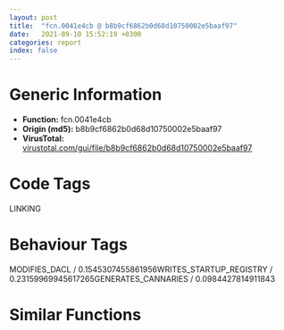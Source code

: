 ```yaml
---
layout: post
title:  "fcn.0041e4cb @ b8b9cf6862b0d68d10750002e5baaf97"
date:   2021-09-10 15:52:19 +0300
categories: report
index: false
---
```


# Generic Information
- **Function:** fcn.0041e4cb
- **Origin (md5):** b8b9cf6862b0d68d10750002e5baaf97
- **VirusTotal:** [virustotal.com/gui/file/b8b9cf6862b0d68d10750002e5baaf97][virustotal_ref]

# Code Tags
<span class="tag" id="LINKING">LINKING</span>


# Behaviour Tags
<span class="bhv-tag" id="MODIFIES_DACL">MODIFIES_DACL / 0.1545307455861956</span><span class="bhv-tag" id="WRITES_STARTUP_REGISTRY">WRITES_STARTUP_REGISTRY / 0.23159969945617265</span><span class="bhv-tag" id="GENERATES_CANNARIES">GENERATES_CANNARIES / 0.0984427814911843</span>

# Similar Functions
<script type="text/javascript" src="https://www.gstatic.com/charts/loader.js"></script>
<script type="text/javascript">

    google.charts.load('current', {'packages':['corechart']});
    google.charts.setOnLoadCallback(drawChart);

    function drawChart() {
    var data = new google.visualization.DataTable();
        data.addColumn('number', 'X');
        data.addColumn('number', 'Y');
        data.addColumn({type: 'string', role: 'tooltip', 'p': {'html': true}});
        data.addColumn({'type': 'string', 'role': 'style'});
        
        data.addRows([
    [229.69317626953125, 223.8833465576172, '<b><a href="/report/fcn.0041e4cb@b8b9cf6862b0d68d10750002e5baaf97">fcn.0041e4cb</a><br>@b8b9cf6862b0d68d10750002e5baaf97</b><br>mov edi, edi<br>push ebp<br>mov ebp, esp<br>sub esp, 0x24<br>mov eax, dword[0x475084]<br>xor eax, ebp<br>mov dword[ebp-4], eax<br>mov eax, dword[ebp+8]<br>push ebx<br>mov dword[ebp-0x20], eax<br>mov eax, dword[ebp+0xc]<br>push esi<br>push edi<br>mov dword[ebp-0x1c], eax<br>call fcn.00416f3a<br>and dword[ebp-0x14], 0<br>cmp dword[0x477f44], 0<br>mov dword[ebp-0x18], eax<br>jne 0x41e57e<br>push str.USER32.DLL<br>call dword[sym.imp.KERNEL32.dll_LoadLibraryW]<br>mov ebx, eax<br>test ebx, ebx<br>je 0x41e626<br>mov edi, dword[sym.imp.KERNEL32.dll_GetProcAddress]<br>push str.MessageBoxW<br>push ebx<br>call edi<br>test eax, eax<br>je 0x41e626<br>mov esi, dword[sym.imp.KERNEL32.dll_EncodePointer]<br>push eax<br>call esi<br>push str.GetActiveWindow<br>push ebx<br>mov dword[0x477f44], eax<br>call edi<br>push eax<br>call esi<br>push str.GetLastActivePopup<br>push ebx<br>mov dword[0x477f48], eax<br>call edi<br>push eax<br>call esi<br>push str.GetUserObjectInformationW<br>push ebx<br>mov dword[0x477f4c], eax<br>call edi<br>push eax<br>call esi<br>mov dword[0x477f54], eax<br>test eax, eax<br>je 0x41e57e<br>push str.GetProcessWindowStation<br>push ebx<br>call edi<br>push eax<br>call esi<br>mov dword[0x477f50], eax<br>mov eax, dword[0x477f50]<br>mov ecx, dword[ebp-0x18]<br>mov esi, dword[sym.imp.KERNEL32.dll_DecodePointer]<br>cmp eax, ecx<br>je 0x41e5d7<br>cmp dword[0x477f54], ecx<br>je 0x41e5d7<br>push eax<br>call esi<br>push dword[0x477f54]<br>mov edi, eax<br>call esi<br>mov ebx, eax<br>test edi, edi<br>je 0x41e5d7<br>test ebx, ebx<br>je 0x41e5d7<br>call edi<br>test eax, eax<br>je 0x41e5ce<br>lea ecx, [ebp-0x24]<br>push ecx<br>push 0xc<br>lea ecx, [ebp-0x10]<br>push ecx<br>push 1<br>push eax<br>call ebx<br>test eax, eax<br>je 0x41e5ce<br>test byte[ebp-8], 1<br>jne 0x41e5d7<br>or dword[ebp+0x10], 0x200000<br>jmp 0x41e60a<br>mov eax, dword[0x477f48]<br>cmp eax, dword[ebp-0x18]<br>je 0x41e60a<br>push eax<br>call esi<br>test eax, eax<br>je 0x41e60a<br>call eax<br>mov dword[ebp-0x14], eax<br>test eax, eax<br>je 0x41e60a<br>mov eax, dword[0x477f4c]<br>cmp eax, dword[ebp-0x18]<br>je 0x41e60a<br>push eax<br>call esi<br>test eax, eax<br>je 0x41e60a<br>push dword[ebp-0x14]<br>call eax<br>mov dword[ebp-0x14], eax<br>push dword[0x477f44]<br>call esi<br>test eax, eax<br>je 0x41e626<br>push dword[ebp+0x10]<br>push dword[ebp-0x1c]<br>push dword[ebp-0x20]<br>push dword[ebp-0x14]<br>call eax<br>jmp 0x41e628<br>xor eax, eax<br>mov ecx, dword[ebp-4]<br>pop edi<br>pop esi<br>xor ecx, ebp<br>pop ebx<br>call fcn.00410b3d<br>leave <br>ret <br><eoc> ', 'point { fill-color: #e0440e; }'],
[-87.28166961669922, -216.9768524169922, '<b><a href="/report/fcn.0054bf3b@9a2108de6665bf53e42d7cbbbe5a0866">fcn.0054bf3b</a><br>@9a2108de6665bf53e42d7cbbbe5a0866</b><br>mov edi, edi<br>push ebp<br>mov ebp, esp<br>sub esp, 0x24<br>mov eax, dword[0x557370]<br>xor eax, ebp<br>mov dword[ebp-4], eax<br>mov eax, dword[ebp+8]<br>push ebx<br>mov dword[ebp-0x20], eax<br>mov eax, dword[ebp+0xc]<br>push esi<br>push edi<br>mov dword[ebp-0x1c], eax<br>call fcn.0054ae9a<br>and dword[ebp-0x14], 0<br>cmp dword[0x4551fdc], 0<br>mov dword[ebp-0x18], eax<br>jne 0x54bfee<br>push str.USER32.DLL<br>call dword[sym.imp.KERNEL32.dll_LoadLibraryW]<br>mov ebx, eax<br>test ebx, ebx<br>je 0x54c096<br>mov edi, dword[sym.imp.KERNEL32.dll_GetProcAddress]<br>push str.MessageBoxW<br>push ebx<br>call edi<br>test eax, eax<br>je 0x54c096<br>mov esi, dword[sym.imp.KERNEL32.dll_EncodePointer]<br>push eax<br>call esi<br>push str.GetActiveWindow<br>push ebx<br>mov dword[0x4551fdc], eax<br>call edi<br>push eax<br>call esi<br>push str.GetLastActivePopup<br>push ebx<br>mov dword[0x4551fe0], eax<br>call edi<br>push eax<br>call esi<br>push str.GetUserObjectInformationW<br>push ebx<br>mov dword[0x4551fe4], eax<br>call edi<br>push eax<br>call esi<br>mov dword[0x4551fec], eax<br>test eax, eax<br>je 0x54bfee<br>push str.GetProcessWindowStation<br>push ebx<br>call edi<br>push eax<br>call esi<br>mov dword[0x4551fe8], eax<br>mov eax, dword[0x4551fe8]<br>mov ecx, dword[ebp-0x18]<br>mov esi, dword[sym.imp.KERNEL32.dll_DecodePointer]<br>cmp eax, ecx<br>je 0x54c047<br>cmp dword[0x4551fec], ecx<br>je 0x54c047<br>push eax<br>call esi<br>push dword[0x4551fec]<br>mov edi, eax<br>call esi<br>mov ebx, eax<br>test edi, edi<br>je 0x54c047<br>test ebx, ebx<br>je 0x54c047<br>call edi<br>test eax, eax<br>je 0x54c03e<br>lea ecx, [ebp-0x24]<br>push ecx<br>push 0xc<br>lea ecx, [ebp-0x10]<br>push ecx<br>push 1<br>push eax<br>call ebx<br>test eax, eax<br>je 0x54c03e<br>test byte[ebp-8], 1<br>jne 0x54c047<br>or dword[ebp+0x10], 0x200000<br>jmp 0x54c07a<br>mov eax, dword[0x4551fe0]<br>cmp eax, dword[ebp-0x18]<br>je 0x54c07a<br>push eax<br>call esi<br>test eax, eax<br>je 0x54c07a<br>call eax<br>mov dword[ebp-0x14], eax<br>test eax, eax<br>je 0x54c07a<br>mov eax, dword[0x4551fe4]<br>cmp eax, dword[ebp-0x18]<br>je 0x54c07a<br>push eax<br>call esi<br>test eax, eax<br>je 0x54c07a<br>push dword[ebp-0x14]<br>call eax<br>mov dword[ebp-0x14], eax<br>push dword[0x4551fdc]<br>call esi<br>test eax, eax<br>je 0x54c096<br>push dword[ebp+0x10]<br>push dword[ebp-0x1c]<br>push dword[ebp-0x20]<br>push dword[ebp-0x14]<br>call eax<br>jmp 0x54c098<br>xor eax, eax<br>mov ecx, dword[ebp-4]<br>pop edi<br>pop esi<br>xor ecx, ebp<br>pop ebx<br>call fcn.0054c2a6<br>leave <br>ret <br><eoc> ', 'null'],
[56.498287200927734, -210.4487762451172, '<b><a href="/report/fcn.0041e4cb@3aa98225e51cbcae2d334c8b6b4ed9fd">fcn.0041e4cb</a><br>@3aa98225e51cbcae2d334c8b6b4ed9fd</b><br>mov edi, edi<br>push ebp<br>mov ebp, esp<br>sub esp, 0x24<br>mov eax, dword[0x475084]<br>xor eax, ebp<br>mov dword[ebp-4], eax<br>mov eax, dword[ebp+8]<br>push ebx<br>mov dword[ebp-0x20], eax<br>mov eax, dword[ebp+0xc]<br>push esi<br>push edi<br>mov dword[ebp-0x1c], eax<br>call fcn.00416f3a<br>and dword[ebp-0x14], 0<br>cmp dword[0x477f44], 0<br>mov dword[ebp-0x18], eax<br>jne 0x41e57e<br>push str.USER32.DLL<br>call dword[sym.imp.KERNEL32.dll_LoadLibraryW]<br>mov ebx, eax<br>test ebx, ebx<br>je 0x41e626<br>mov edi, dword[sym.imp.KERNEL32.dll_GetProcAddress]<br>push str.MessageBoxW<br>push ebx<br>call edi<br>test eax, eax<br>je 0x41e626<br>mov esi, dword[sym.imp.KERNEL32.dll_EncodePointer]<br>push eax<br>call esi<br>push str.GetActiveWindow<br>push ebx<br>mov dword[0x477f44], eax<br>call edi<br>push eax<br>call esi<br>push str.GetLastActivePopup<br>push ebx<br>mov dword[0x477f48], eax<br>call edi<br>push eax<br>call esi<br>push str.GetUserObjectInformationW<br>push ebx<br>mov dword[0x477f4c], eax<br>call edi<br>push eax<br>call esi<br>mov dword[0x477f54], eax<br>test eax, eax<br>je 0x41e57e<br>push str.GetProcessWindowStation<br>push ebx<br>call edi<br>push eax<br>call esi<br>mov dword[0x477f50], eax<br>mov eax, dword[0x477f50]<br>mov ecx, dword[ebp-0x18]<br>mov esi, dword[sym.imp.KERNEL32.dll_DecodePointer]<br>cmp eax, ecx<br>je 0x41e5d7<br>cmp dword[0x477f54], ecx<br>je 0x41e5d7<br>push eax<br>call esi<br>push dword[0x477f54]<br>mov edi, eax<br>call esi<br>mov ebx, eax<br>test edi, edi<br>je 0x41e5d7<br>test ebx, ebx<br>je 0x41e5d7<br>call edi<br>test eax, eax<br>je 0x41e5ce<br>lea ecx, [ebp-0x24]<br>push ecx<br>push 0xc<br>lea ecx, [ebp-0x10]<br>push ecx<br>push 1<br>push eax<br>call ebx<br>test eax, eax<br>je 0x41e5ce<br>test byte[ebp-8], 1<br>jne 0x41e5d7<br>or dword[ebp+0x10], 0x200000<br>jmp 0x41e60a<br>mov eax, dword[0x477f48]<br>cmp eax, dword[ebp-0x18]<br>je 0x41e60a<br>push eax<br>call esi<br>test eax, eax<br>je 0x41e60a<br>call eax<br>mov dword[ebp-0x14], eax<br>test eax, eax<br>je 0x41e60a<br>mov eax, dword[0x477f4c]<br>cmp eax, dword[ebp-0x18]<br>je 0x41e60a<br>push eax<br>call esi<br>test eax, eax<br>je 0x41e60a<br>push dword[ebp-0x14]<br>call eax<br>mov dword[ebp-0x14], eax<br>push dword[0x477f44]<br>call esi<br>test eax, eax<br>je 0x41e626<br>push dword[ebp+0x10]<br>push dword[ebp-0x1c]<br>push dword[ebp-0x20]<br>push dword[ebp-0x14]<br>call eax<br>jmp 0x41e628<br>xor eax, eax<br>mov ecx, dword[ebp-4]<br>pop edi<br>pop esi<br>xor ecx, ebp<br>pop ebx<br>call fcn.00410b3d<br>leave <br>ret <br><eoc> ', 'null'],
[24.94140625, 83.84028625488281, '<b><a href="/report/fcn.0041fb5b@f5b8476c36459986b226c45654aeb016">fcn.0041fb5b</a><br>@f5b8476c36459986b226c45654aeb016</b><br>mov edi, edi<br>push ebp<br>mov ebp, esp<br>sub esp, 0x24<br>mov eax, dword[0x47e084]<br>xor eax, ebp<br>mov dword[ebp-4], eax<br>mov eax, dword[ebp+8]<br>push ebx<br>mov dword[ebp-0x20], eax<br>mov eax, dword[ebp+0xc]<br>push esi<br>push edi<br>mov dword[ebp-0x1c], eax<br>call fcn.004185ca<br>and dword[ebp-0x14], 0<br>cmp dword[0x480f84], 0<br>mov dword[ebp-0x18], eax<br>jne 0x41fc0e<br>push str.USER32.DLL<br>call dword[sym.imp.KERNEL32.dll_LoadLibraryW]<br>mov ebx, eax<br>test ebx, ebx<br>je 0x41fcb6<br>mov edi, dword[sym.imp.KERNEL32.dll_GetProcAddress]<br>push str.MessageBoxW<br>push ebx<br>call edi<br>test eax, eax<br>je 0x41fcb6<br>mov esi, dword[sym.imp.KERNEL32.dll_EncodePointer]<br>push eax<br>call esi<br>push str.GetActiveWindow<br>push ebx<br>mov dword[0x480f84], eax<br>call edi<br>push eax<br>call esi<br>push str.GetLastActivePopup<br>push ebx<br>mov dword[0x480f88], eax<br>call edi<br>push eax<br>call esi<br>push str.GetUserObjectInformationW<br>push ebx<br>mov dword[0x480f8c], eax<br>call edi<br>push eax<br>call esi<br>mov dword[0x480f94], eax<br>test eax, eax<br>je 0x41fc0e<br>push str.GetProcessWindowStation<br>push ebx<br>call edi<br>push eax<br>call esi<br>mov dword[0x480f90], eax<br>mov eax, dword[0x480f90]<br>mov ecx, dword[ebp-0x18]<br>mov esi, dword[sym.imp.KERNEL32.dll_DecodePointer]<br>cmp eax, ecx<br>je 0x41fc67<br>cmp dword[0x480f94], ecx<br>je 0x41fc67<br>push eax<br>call esi<br>push dword[0x480f94]<br>mov edi, eax<br>call esi<br>mov ebx, eax<br>test edi, edi<br>je 0x41fc67<br>test ebx, ebx<br>je 0x41fc67<br>call edi<br>test eax, eax<br>je 0x41fc5e<br>lea ecx, [ebp-0x24]<br>push ecx<br>push 0xc<br>lea ecx, [ebp-0x10]<br>push ecx<br>push 1<br>push eax<br>call ebx<br>test eax, eax<br>je 0x41fc5e<br>test byte[ebp-8], 1<br>jne 0x41fc67<br>or dword[ebp+0x10], 0x200000<br>jmp 0x41fc9a<br>mov eax, dword[0x480f88]<br>cmp eax, dword[ebp-0x18]<br>je 0x41fc9a<br>push eax<br>call esi<br>test eax, eax<br>je 0x41fc9a<br>call eax<br>mov dword[ebp-0x14], eax<br>test eax, eax<br>je 0x41fc9a<br>mov eax, dword[0x480f8c]<br>cmp eax, dword[ebp-0x18]<br>je 0x41fc9a<br>push eax<br>call esi<br>test eax, eax<br>je 0x41fc9a<br>push dword[ebp-0x14]<br>call eax<br>mov dword[ebp-0x14], eax<br>push dword[0x480f84]<br>call esi<br>test eax, eax<br>je 0x41fcb6<br>push dword[ebp+0x10]<br>push dword[ebp-0x1c]<br>push dword[ebp-0x20]<br>push dword[ebp-0x14]<br>call eax<br>jmp 0x41fcb8<br>xor eax, eax<br>mov ecx, dword[ebp-4]<br>pop edi<br>pop esi<br>xor ecx, ebp<br>pop ebx<br>call fcn.004121cb<br>leave <br>ret <br><eoc> ', 'null'],
[-84.0490493774414, 121.564697265625, '<b><a href="/report/fcn.0054bf3b@90c53de31ca36ce245bc69453e4bdaaf">fcn.0054bf3b</a><br>@90c53de31ca36ce245bc69453e4bdaaf</b><br>mov edi, edi<br>push ebp<br>mov ebp, esp<br>sub esp, 0x24<br>mov eax, dword[0x557370]<br>xor eax, ebp<br>mov dword[ebp-4], eax<br>mov eax, dword[ebp+8]<br>push ebx<br>mov dword[ebp-0x20], eax<br>mov eax, dword[ebp+0xc]<br>push esi<br>push edi<br>mov dword[ebp-0x1c], eax<br>call fcn.0054ae9a<br>and dword[ebp-0x14], 0<br>cmp dword[0x4551fdc], 0<br>mov dword[ebp-0x18], eax<br>jne 0x54bfee<br>push str.USER32.DLL<br>call dword[sym.imp.KERNEL32.dll_LoadLibraryW]<br>mov ebx, eax<br>test ebx, ebx<br>je 0x54c096<br>mov edi, dword[sym.imp.KERNEL32.dll_GetProcAddress]<br>push str.MessageBoxW<br>push ebx<br>call edi<br>test eax, eax<br>je 0x54c096<br>mov esi, dword[sym.imp.KERNEL32.dll_EncodePointer]<br>push eax<br>call esi<br>push str.GetActiveWindow<br>push ebx<br>mov dword[0x4551fdc], eax<br>call edi<br>push eax<br>call esi<br>push str.GetLastActivePopup<br>push ebx<br>mov dword[0x4551fe0], eax<br>call edi<br>push eax<br>call esi<br>push str.GetUserObjectInformationW<br>push ebx<br>mov dword[0x4551fe4], eax<br>call edi<br>push eax<br>call esi<br>mov dword[0x4551fec], eax<br>test eax, eax<br>je 0x54bfee<br>push str.GetProcessWindowStation<br>push ebx<br>call edi<br>push eax<br>call esi<br>mov dword[0x4551fe8], eax<br>mov eax, dword[0x4551fe8]<br>mov ecx, dword[ebp-0x18]<br>mov esi, dword[sym.imp.KERNEL32.dll_DecodePointer]<br>cmp eax, ecx<br>je 0x54c047<br>cmp dword[0x4551fec], ecx<br>je 0x54c047<br>push eax<br>call esi<br>push dword[0x4551fec]<br>mov edi, eax<br>call esi<br>mov ebx, eax<br>test edi, edi<br>je 0x54c047<br>test ebx, ebx<br>je 0x54c047<br>call edi<br>test eax, eax<br>je 0x54c03e<br>lea ecx, [ebp-0x24]<br>push ecx<br>push 0xc<br>lea ecx, [ebp-0x10]<br>push ecx<br>push 1<br>push eax<br>call ebx<br>test eax, eax<br>je 0x54c03e<br>test byte[ebp-8], 1<br>jne 0x54c047<br>or dword[ebp+0x10], 0x200000<br>jmp 0x54c07a<br>mov eax, dword[0x4551fe0]<br>cmp eax, dword[ebp-0x18]<br>je 0x54c07a<br>push eax<br>call esi<br>test eax, eax<br>je 0x54c07a<br>call eax<br>mov dword[ebp-0x14], eax<br>test eax, eax<br>je 0x54c07a<br>mov eax, dword[0x4551fe4]<br>cmp eax, dword[ebp-0x18]<br>je 0x54c07a<br>push eax<br>call esi<br>test eax, eax<br>je 0x54c07a<br>push dword[ebp-0x14]<br>call eax<br>mov dword[ebp-0x14], eax<br>push dword[0x4551fdc]<br>call esi<br>test eax, eax<br>je 0x54c096<br>push dword[ebp+0x10]<br>push dword[ebp-0x1c]<br>push dword[ebp-0x20]<br>push dword[ebp-0x14]<br>call eax<br>jmp 0x54c098<br>xor eax, eax<br>mov ecx, dword[ebp-4]<br>pop edi<br>pop esi<br>xor ecx, ebp<br>pop ebx<br>call fcn.0054c2a6<br>leave <br>ret <br><eoc> ', 'null'],
[225.68344116210938, -59.751136779785156, '<b><a href="/report/fcn.0041e4cb@3d7f25d788af3e7f7707a736ac852465">fcn.0041e4cb</a><br>@3d7f25d788af3e7f7707a736ac852465</b><br>mov edi, edi<br>push ebp<br>mov ebp, esp<br>sub esp, 0x24<br>mov eax, dword[0x475084]<br>xor eax, ebp<br>mov dword[ebp-4], eax<br>mov eax, dword[ebp+8]<br>push ebx<br>mov dword[ebp-0x20], eax<br>mov eax, dword[ebp+0xc]<br>push esi<br>push edi<br>mov dword[ebp-0x1c], eax<br>call fcn.00416f3a<br>and dword[ebp-0x14], 0<br>cmp dword[0x477f44], 0<br>mov dword[ebp-0x18], eax<br>jne 0x41e57e<br>push str.USER32.DLL<br>call dword[sym.imp.KERNEL32.dll_LoadLibraryW]<br>mov ebx, eax<br>test ebx, ebx<br>je 0x41e626<br>mov edi, dword[sym.imp.KERNEL32.dll_GetProcAddress]<br>push str.MessageBoxW<br>push ebx<br>call edi<br>test eax, eax<br>je 0x41e626<br>mov esi, dword[sym.imp.KERNEL32.dll_EncodePointer]<br>push eax<br>call esi<br>push str.GetActiveWindow<br>push ebx<br>mov dword[0x477f44], eax<br>call edi<br>push eax<br>call esi<br>push str.GetLastActivePopup<br>push ebx<br>mov dword[0x477f48], eax<br>call edi<br>push eax<br>call esi<br>push str.GetUserObjectInformationW<br>push ebx<br>mov dword[0x477f4c], eax<br>call edi<br>push eax<br>call esi<br>mov dword[0x477f54], eax<br>test eax, eax<br>je 0x41e57e<br>push str.GetProcessWindowStation<br>push ebx<br>call edi<br>push eax<br>call esi<br>mov dword[0x477f50], eax<br>mov eax, dword[0x477f50]<br>mov ecx, dword[ebp-0x18]<br>mov esi, dword[sym.imp.KERNEL32.dll_DecodePointer]<br>cmp eax, ecx<br>je 0x41e5d7<br>cmp dword[0x477f54], ecx<br>je 0x41e5d7<br>push eax<br>call esi<br>push dword[0x477f54]<br>mov edi, eax<br>call esi<br>mov ebx, eax<br>test edi, edi<br>je 0x41e5d7<br>test ebx, ebx<br>je 0x41e5d7<br>call edi<br>test eax, eax<br>je 0x41e5ce<br>lea ecx, [ebp-0x24]<br>push ecx<br>push 0xc<br>lea ecx, [ebp-0x10]<br>push ecx<br>push 1<br>push eax<br>call ebx<br>test eax, eax<br>je 0x41e5ce<br>test byte[ebp-8], 1<br>jne 0x41e5d7<br>or dword[ebp+0x10], 0x200000<br>jmp 0x41e60a<br>mov eax, dword[0x477f48]<br>cmp eax, dword[ebp-0x18]<br>je 0x41e60a<br>push eax<br>call esi<br>test eax, eax<br>je 0x41e60a<br>call eax<br>mov dword[ebp-0x14], eax<br>test eax, eax<br>je 0x41e60a<br>mov eax, dword[0x477f4c]<br>cmp eax, dword[ebp-0x18]<br>je 0x41e60a<br>push eax<br>call esi<br>test eax, eax<br>je 0x41e60a<br>push dword[ebp-0x14]<br>call eax<br>mov dword[ebp-0x14], eax<br>push dword[0x477f44]<br>call esi<br>test eax, eax<br>je 0x41e626<br>push dword[ebp+0x10]<br>push dword[ebp-0x1c]<br>push dword[ebp-0x20]<br>push dword[ebp-0x14]<br>call eax<br>jmp 0x41e628<br>xor eax, eax<br>mov ecx, dword[ebp-4]<br>pop edi<br>pop esi<br>xor ecx, ebp<br>pop ebx<br>call fcn.00410b3d<br>leave <br>ret <br><eoc> ', 'null'],
[-19.290624618530273, -112.05574798583984, '<b><a href="/report/fcn.005b235b@b38ce64a273c3fc98fc78af14b8bdcc0">fcn.005b235b</a><br>@b38ce64a273c3fc98fc78af14b8bdcc0</b><br>mov edi, edi<br>push ebp<br>mov ebp, esp<br>sub esp, 0x24<br>mov eax, dword[0x5bd3c0]<br>xor eax, ebp<br>mov dword[ebp-4], eax<br>mov eax, dword[ebp+8]<br>push ebx<br>mov dword[ebp-0x20], eax<br>mov eax, dword[ebp+0xc]<br>push esi<br>push edi<br>mov dword[ebp-0x1c], eax<br>call fcn.005b12b3<br>and dword[ebp-0x14], 0<br>cmp dword[0x45af264], 0<br>mov dword[ebp-0x18], eax<br>jne 0x5b240e<br>push str.USER32.DLL<br>call dword[sym.imp.KERNEL32.dll_LoadLibraryW]<br>mov ebx, eax<br>test ebx, ebx<br>je 0x5b24b6<br>mov edi, dword[sym.imp.KERNEL32.dll_GetProcAddress]<br>push str.MessageBoxW<br>push ebx<br>call edi<br>test eax, eax<br>je 0x5b24b6<br>mov esi, dword[sym.imp.KERNEL32.dll_EncodePointer]<br>push eax<br>call esi<br>push str.GetActiveWindow<br>push ebx<br>mov dword[0x45af264], eax<br>call edi<br>push eax<br>call esi<br>push str.GetLastActivePopup<br>push ebx<br>mov dword[0x45af268], eax<br>call edi<br>push eax<br>call esi<br>push str.GetUserObjectInformationW<br>push ebx<br>mov dword[0x45af26c], eax<br>call edi<br>push eax<br>call esi<br>mov dword[0x45af274], eax<br>test eax, eax<br>je 0x5b240e<br>push str.GetProcessWindowStation<br>push ebx<br>call edi<br>push eax<br>call esi<br>mov dword[0x45af270], eax<br>mov eax, dword[0x45af270]<br>mov ecx, dword[ebp-0x18]<br>mov esi, dword[sym.imp.KERNEL32.dll_DecodePointer]<br>cmp eax, ecx<br>je 0x5b2467<br>cmp dword[0x45af274], ecx<br>je 0x5b2467<br>push eax<br>call esi<br>push dword[0x45af274]<br>mov edi, eax<br>call esi<br>mov ebx, eax<br>test edi, edi<br>je 0x5b2467<br>test ebx, ebx<br>je 0x5b2467<br>call edi<br>test eax, eax<br>je 0x5b245e<br>lea ecx, [ebp-0x24]<br>push ecx<br>push 0xc<br>lea ecx, [ebp-0x10]<br>push ecx<br>push 1<br>push eax<br>call ebx<br>test eax, eax<br>je 0x5b245e<br>test byte[ebp-8], 1<br>jne 0x5b2467<br>or dword[ebp+0x10], 0x200000<br>jmp 0x5b249a<br>mov eax, dword[0x45af268]<br>cmp eax, dword[ebp-0x18]<br>je 0x5b249a<br>push eax<br>call esi<br>test eax, eax<br>je 0x5b249a<br>call eax<br>mov dword[ebp-0x14], eax<br>test eax, eax<br>je 0x5b249a<br>mov eax, dword[0x45af26c]<br>cmp eax, dword[ebp-0x18]<br>je 0x5b249a<br>push eax<br>call esi<br>test eax, eax<br>je 0x5b249a<br>push dword[ebp-0x14]<br>call eax<br>mov dword[ebp-0x14], eax<br>push dword[0x45af264]<br>call esi<br>test eax, eax<br>je 0x5b24b6<br>push dword[ebp+0x10]<br>push dword[ebp-0x1c]<br>push dword[ebp-0x20]<br>push dword[ebp-0x14]<br>call eax<br>jmp 0x5b24b8<br>xor eax, eax<br>mov ecx, dword[ebp-4]<br>pop edi<br>pop esi<br>xor ecx, ebp<br>pop ebx<br>call fcn.005b26c6<br>leave <br>ret <br><eoc> ', 'null'],
[-30.362703323364258, 311.9001159667969, '<b><a href="/report/fcn.0041e82b@c077742bdc6d4f2c0ca7d0e2a6a94acf">fcn.0041e82b</a><br>@c077742bdc6d4f2c0ca7d0e2a6a94acf</b><br>mov edi, edi<br>push ebp<br>mov ebp, esp<br>sub esp, 0x24<br>mov eax, dword[0x47d084]<br>xor eax, ebp<br>mov dword[ebp-4], eax<br>mov eax, dword[ebp+8]<br>push ebx<br>mov dword[ebp-0x20], eax<br>mov eax, dword[ebp+0xc]<br>push esi<br>push edi<br>mov dword[ebp-0x1c], eax<br>call fcn.0041729a<br>and dword[ebp-0x14], 0<br>cmp dword[0x47ff24], 0<br>mov dword[ebp-0x18], eax<br>jne 0x41e8de<br>push str.USER32.DLL<br>call dword[sym.imp.KERNEL32.dll_LoadLibraryW]<br>mov ebx, eax<br>test ebx, ebx<br>je 0x41e986<br>mov edi, dword[sym.imp.KERNEL32.dll_GetProcAddress]<br>push str.MessageBoxW<br>push ebx<br>call edi<br>test eax, eax<br>je 0x41e986<br>mov esi, dword[sym.imp.KERNEL32.dll_EncodePointer]<br>push eax<br>call esi<br>push str.GetActiveWindow<br>push ebx<br>mov dword[0x47ff24], eax<br>call edi<br>push eax<br>call esi<br>push str.GetLastActivePopup<br>push ebx<br>mov dword[0x47ff28], eax<br>call edi<br>push eax<br>call esi<br>push str.GetUserObjectInformationW<br>push ebx<br>mov dword[0x47ff2c], eax<br>call edi<br>push eax<br>call esi<br>mov dword[0x47ff34], eax<br>test eax, eax<br>je 0x41e8de<br>push str.GetProcessWindowStation<br>push ebx<br>call edi<br>push eax<br>call esi<br>mov dword[0x47ff30], eax<br>mov eax, dword[0x47ff30]<br>mov ecx, dword[ebp-0x18]<br>mov esi, dword[sym.imp.KERNEL32.dll_DecodePointer]<br>cmp eax, ecx<br>je 0x41e937<br>cmp dword[0x47ff34], ecx<br>je 0x41e937<br>push eax<br>call esi<br>push dword[0x47ff34]<br>mov edi, eax<br>call esi<br>mov ebx, eax<br>test edi, edi<br>je 0x41e937<br>test ebx, ebx<br>je 0x41e937<br>call edi<br>test eax, eax<br>je 0x41e92e<br>lea ecx, [ebp-0x24]<br>push ecx<br>push 0xc<br>lea ecx, [ebp-0x10]<br>push ecx<br>push 1<br>push eax<br>call ebx<br>test eax, eax<br>je 0x41e92e<br>test byte[ebp-8], 1<br>jne 0x41e937<br>or dword[ebp+0x10], 0x200000<br>jmp 0x41e96a<br>mov eax, dword[0x47ff28]<br>cmp eax, dword[ebp-0x18]<br>je 0x41e96a<br>push eax<br>call esi<br>test eax, eax<br>je 0x41e96a<br>call eax<br>mov dword[ebp-0x14], eax<br>test eax, eax<br>je 0x41e96a<br>mov eax, dword[0x47ff2c]<br>cmp eax, dword[ebp-0x18]<br>je 0x41e96a<br>push eax<br>call esi<br>test eax, eax<br>je 0x41e96a<br>push dword[ebp-0x14]<br>call eax<br>mov dword[ebp-0x14], eax<br>push dword[0x47ff24]<br>call esi<br>test eax, eax<br>je 0x41e986<br>push dword[ebp+0x10]<br>push dword[ebp-0x1c]<br>push dword[ebp-0x20]<br>push dword[ebp-0x14]<br>call eax<br>jmp 0x41e988<br>xor eax, eax<br>mov ecx, dword[ebp-4]<br>pop edi<br>pop esi<br>xor ecx, ebp<br>pop ebx<br>call fcn.00410ea3<br>leave <br>ret <br><eoc> ', 'null'],
[324.6105041503906, 15.086078643798828, '<b><a href="/report/fcn.0041e4cb@e83552e81a6f265fd7baa50402d3d47d">fcn.0041e4cb</a><br>@e83552e81a6f265fd7baa50402d3d47d</b><br>mov edi, edi<br>push ebp<br>mov ebp, esp<br>sub esp, 0x24<br>mov eax, dword[0x475084]<br>xor eax, ebp<br>mov dword[ebp-4], eax<br>mov eax, dword[ebp+8]<br>push ebx<br>mov dword[ebp-0x20], eax<br>mov eax, dword[ebp+0xc]<br>push esi<br>push edi<br>mov dword[ebp-0x1c], eax<br>call fcn.00416f3a<br>and dword[ebp-0x14], 0<br>cmp dword[0x477f44], 0<br>mov dword[ebp-0x18], eax<br>jne 0x41e57e<br>push str.USER32.DLL<br>call dword[sym.imp.KERNEL32.dll_LoadLibraryW]<br>mov ebx, eax<br>test ebx, ebx<br>je 0x41e626<br>mov edi, dword[sym.imp.KERNEL32.dll_GetProcAddress]<br>push str.MessageBoxW<br>push ebx<br>call edi<br>test eax, eax<br>je 0x41e626<br>mov esi, dword[sym.imp.KERNEL32.dll_EncodePointer]<br>push eax<br>call esi<br>push str.GetActiveWindow<br>push ebx<br>mov dword[0x477f44], eax<br>call edi<br>push eax<br>call esi<br>push str.GetLastActivePopup<br>push ebx<br>mov dword[0x477f48], eax<br>call edi<br>push eax<br>call esi<br>push str.GetUserObjectInformationW<br>push ebx<br>mov dword[0x477f4c], eax<br>call edi<br>push eax<br>call esi<br>mov dword[0x477f54], eax<br>test eax, eax<br>je 0x41e57e<br>push str.GetProcessWindowStation<br>push ebx<br>call edi<br>push eax<br>call esi<br>mov dword[0x477f50], eax<br>mov eax, dword[0x477f50]<br>mov ecx, dword[ebp-0x18]<br>mov esi, dword[sym.imp.KERNEL32.dll_DecodePointer]<br>cmp eax, ecx<br>je 0x41e5d7<br>cmp dword[0x477f54], ecx<br>je 0x41e5d7<br>push eax<br>call esi<br>push dword[0x477f54]<br>mov edi, eax<br>call esi<br>mov ebx, eax<br>test edi, edi<br>je 0x41e5d7<br>test ebx, ebx<br>je 0x41e5d7<br>call edi<br>test eax, eax<br>je 0x41e5ce<br>lea ecx, [ebp-0x24]<br>push ecx<br>push 0xc<br>lea ecx, [ebp-0x10]<br>push ecx<br>push 1<br>push eax<br>call ebx<br>test eax, eax<br>je 0x41e5ce<br>test byte[ebp-8], 1<br>jne 0x41e5d7<br>or dword[ebp+0x10], 0x200000<br>jmp 0x41e60a<br>mov eax, dword[0x477f48]<br>cmp eax, dword[ebp-0x18]<br>je 0x41e60a<br>push eax<br>call esi<br>test eax, eax<br>je 0x41e60a<br>call eax<br>mov dword[ebp-0x14], eax<br>test eax, eax<br>je 0x41e60a<br>mov eax, dword[0x477f4c]<br>cmp eax, dword[ebp-0x18]<br>je 0x41e60a<br>push eax<br>call esi<br>test eax, eax<br>je 0x41e60a<br>push dword[ebp-0x14]<br>call eax<br>mov dword[ebp-0x14], eax<br>push dword[0x477f44]<br>call esi<br>test eax, eax<br>je 0x41e626<br>push dword[ebp+0x10]<br>push dword[ebp-0x1c]<br>push dword[ebp-0x20]<br>push dword[ebp-0x14]<br>call eax<br>jmp 0x41e628<br>xor eax, eax<br>mov ecx, dword[ebp-4]<br>pop edi<br>pop esi<br>xor ecx, ebp<br>pop ebx<br>call fcn.00410b3d<br>leave <br>ret <br><eoc> ', 'null'],
[-138.3304901123047, 231.6065673828125, '<b><a href="/report/fcn.0041e4cb@7307643b343733b7fbd7b4b4fb482515">fcn.0041e4cb</a><br>@7307643b343733b7fbd7b4b4fb482515</b><br>mov edi, edi<br>push ebp<br>mov ebp, esp<br>sub esp, 0x24<br>mov eax, dword[0x475084]<br>xor eax, ebp<br>mov dword[ebp-4], eax<br>mov eax, dword[ebp+8]<br>push ebx<br>mov dword[ebp-0x20], eax<br>mov eax, dword[ebp+0xc]<br>push esi<br>push edi<br>mov dword[ebp-0x1c], eax<br>call fcn.00416f3a<br>and dword[ebp-0x14], 0<br>cmp dword[0x477f44], 0<br>mov dword[ebp-0x18], eax<br>jne 0x41e57e<br>push str.USER32.DLL<br>call dword[sym.imp.KERNEL32.dll_LoadLibraryW]<br>mov ebx, eax<br>test ebx, ebx<br>je 0x41e626<br>mov edi, dword[sym.imp.KERNEL32.dll_GetProcAddress]<br>push str.MessageBoxW<br>push ebx<br>call edi<br>test eax, eax<br>je 0x41e626<br>mov esi, dword[sym.imp.KERNEL32.dll_EncodePointer]<br>push eax<br>call esi<br>push str.GetActiveWindow<br>push ebx<br>mov dword[0x477f44], eax<br>call edi<br>push eax<br>call esi<br>push str.GetLastActivePopup<br>push ebx<br>mov dword[0x477f48], eax<br>call edi<br>push eax<br>call esi<br>push str.GetUserObjectInformationW<br>push ebx<br>mov dword[0x477f4c], eax<br>call edi<br>push eax<br>call esi<br>mov dword[0x477f54], eax<br>test eax, eax<br>je 0x41e57e<br>push str.GetProcessWindowStation<br>push ebx<br>call edi<br>push eax<br>call esi<br>mov dword[0x477f50], eax<br>mov eax, dword[0x477f50]<br>mov ecx, dword[ebp-0x18]<br>mov esi, dword[sym.imp.KERNEL32.dll_DecodePointer]<br>cmp eax, ecx<br>je 0x41e5d7<br>cmp dword[0x477f54], ecx<br>je 0x41e5d7<br>push eax<br>call esi<br>push dword[0x477f54]<br>mov edi, eax<br>call esi<br>mov ebx, eax<br>test edi, edi<br>je 0x41e5d7<br>test ebx, ebx<br>je 0x41e5d7<br>call edi<br>test eax, eax<br>je 0x41e5ce<br>lea ecx, [ebp-0x24]<br>push ecx<br>push 0xc<br>lea ecx, [ebp-0x10]<br>push ecx<br>push 1<br>push eax<br>call ebx<br>test eax, eax<br>je 0x41e5ce<br>test byte[ebp-8], 1<br>jne 0x41e5d7<br>or dword[ebp+0x10], 0x200000<br>jmp 0x41e60a<br>mov eax, dword[0x477f48]<br>cmp eax, dword[ebp-0x18]<br>je 0x41e60a<br>push eax<br>call esi<br>test eax, eax<br>je 0x41e60a<br>call eax<br>mov dword[ebp-0x14], eax<br>test eax, eax<br>je 0x41e60a<br>mov eax, dword[0x477f4c]<br>cmp eax, dword[ebp-0x18]<br>je 0x41e60a<br>push eax<br>call esi<br>test eax, eax<br>je 0x41e60a<br>push dword[ebp-0x14]<br>call eax<br>mov dword[ebp-0x14], eax<br>push dword[0x477f44]<br>call esi<br>test eax, eax<br>je 0x41e626<br>push dword[ebp+0x10]<br>push dword[ebp-0x1c]<br>push dword[ebp-0x20]<br>push dword[ebp-0x14]<br>call eax<br>jmp 0x41e628<br>xor eax, eax<br>mov ecx, dword[ebp-4]<br>pop edi<br>pop esi<br>xor ecx, ebp<br>pop ebx<br>call fcn.00410b3d<br>leave <br>ret <br><eoc> ', 'null'],
[-260.98138427734375, -28.39687728881836, '<b><a href="/report/fcn.0041e4cb@e3d061f479f25b8f541d0905c967999c">fcn.0041e4cb</a><br>@e3d061f479f25b8f541d0905c967999c</b><br>mov edi, edi<br>push ebp<br>mov ebp, esp<br>sub esp, 0x24<br>mov eax, dword[0x475084]<br>xor eax, ebp<br>mov dword[ebp-4], eax<br>mov eax, dword[ebp+8]<br>push ebx<br>mov dword[ebp-0x20], eax<br>mov eax, dword[ebp+0xc]<br>push esi<br>push edi<br>mov dword[ebp-0x1c], eax<br>call fcn.00416f3a<br>and dword[ebp-0x14], 0<br>cmp dword[0x477f44], 0<br>mov dword[ebp-0x18], eax<br>jne 0x41e57e<br>push str.USER32.DLL<br>call dword[sym.imp.KERNEL32.dll_LoadLibraryW]<br>mov ebx, eax<br>test ebx, ebx<br>je 0x41e626<br>mov edi, dword[sym.imp.KERNEL32.dll_GetProcAddress]<br>push str.MessageBoxW<br>push ebx<br>call edi<br>test eax, eax<br>je 0x41e626<br>mov esi, dword[sym.imp.KERNEL32.dll_EncodePointer]<br>push eax<br>call esi<br>push str.GetActiveWindow<br>push ebx<br>mov dword[0x477f44], eax<br>call edi<br>push eax<br>call esi<br>push str.GetLastActivePopup<br>push ebx<br>mov dword[0x477f48], eax<br>call edi<br>push eax<br>call esi<br>push str.GetUserObjectInformationW<br>push ebx<br>mov dword[0x477f4c], eax<br>call edi<br>push eax<br>call esi<br>mov dword[0x477f54], eax<br>test eax, eax<br>je 0x41e57e<br>push str.GetProcessWindowStation<br>push ebx<br>call edi<br>push eax<br>call esi<br>mov dword[0x477f50], eax<br>mov eax, dword[0x477f50]<br>mov ecx, dword[ebp-0x18]<br>mov esi, dword[sym.imp.KERNEL32.dll_DecodePointer]<br>cmp eax, ecx<br>je 0x41e5d7<br>cmp dword[0x477f54], ecx<br>je 0x41e5d7<br>push eax<br>call esi<br>push dword[0x477f54]<br>mov edi, eax<br>call esi<br>mov ebx, eax<br>test edi, edi<br>je 0x41e5d7<br>test ebx, ebx<br>je 0x41e5d7<br>call edi<br>test eax, eax<br>je 0x41e5ce<br>lea ecx, [ebp-0x24]<br>push ecx<br>push 0xc<br>lea ecx, [ebp-0x10]<br>push ecx<br>push 1<br>push eax<br>call ebx<br>test eax, eax<br>je 0x41e5ce<br>test byte[ebp-8], 1<br>jne 0x41e5d7<br>or dword[ebp+0x10], 0x200000<br>jmp 0x41e60a<br>mov eax, dword[0x477f48]<br>cmp eax, dword[ebp-0x18]<br>je 0x41e60a<br>push eax<br>call esi<br>test eax, eax<br>je 0x41e60a<br>call eax<br>mov dword[ebp-0x14], eax<br>test eax, eax<br>je 0x41e60a<br>mov eax, dword[0x477f4c]<br>cmp eax, dword[ebp-0x18]<br>je 0x41e60a<br>push eax<br>call esi<br>test eax, eax<br>je 0x41e60a<br>push dword[ebp-0x14]<br>call eax<br>mov dword[ebp-0x14], eax<br>push dword[0x477f44]<br>call esi<br>test eax, eax<br>je 0x41e626<br>push dword[ebp+0x10]<br>push dword[ebp-0x1c]<br>push dword[ebp-0x20]<br>push dword[ebp-0x14]<br>call eax<br>jmp 0x41e628<br>xor eax, eax<br>mov ecx, dword[ebp-4]<br>pop edi<br>pop esi<br>xor ecx, ebp<br>pop ebx<br>call fcn.00410b3d<br>leave <br>ret <br><eoc> ', 'null'],
[105.89781951904297, 278.5873107910156, '<b><a href="/report/fcn.00502f5f@e2ba7f10eb234338a49853c34d7d9c56">fcn.00502f5f</a><br>@e2ba7f10eb234338a49853c34d7d9c56</b><br>mov edi, edi<br>push ebp<br>mov ebp, esp<br>sub esp, 0x24<br>mov eax, dword[0x55bdf4]<br>xor eax, ebp<br>mov dword[ebp-4], eax<br>mov eax, dword[ebp+8]<br>push ebx<br>mov dword[ebp-0x20], eax<br>mov eax, dword[ebp+0xc]<br>push esi<br>push edi<br>mov dword[ebp-0x1c], eax<br>call fcn.004f99b2<br>and dword[ebp-0x14], 0<br>cmp dword[0x564da0], 0<br>mov dword[ebp-0x18], eax<br>jne 0x503012<br>push str.USER32.DLL<br>call dword[sym.imp.KERNEL32.dll_LoadLibraryW]<br>mov ebx, eax<br>test ebx, ebx<br>je 0x5030ba<br>mov edi, dword[sym.imp.KERNEL32.dll_GetProcAddress]<br>push str.MessageBoxW<br>push ebx<br>call edi<br>test eax, eax<br>je 0x5030ba<br>mov esi, dword[sym.imp.KERNEL32.dll_EncodePointer]<br>push eax<br>call esi<br>push str.GetActiveWindow<br>push ebx<br>mov dword[0x564da0], eax<br>call edi<br>push eax<br>call esi<br>push str.GetLastActivePopup<br>push ebx<br>mov dword[0x564da4], eax<br>call edi<br>push eax<br>call esi<br>push str.GetUserObjectInformationW<br>push ebx<br>mov dword[0x564da8], eax<br>call edi<br>push eax<br>call esi<br>mov dword[0x564db0], eax<br>test eax, eax<br>je 0x503012<br>push str.GetProcessWindowStation<br>push ebx<br>call edi<br>push eax<br>call esi<br>mov dword[0x564dac], eax<br>mov eax, dword[0x564dac]<br>mov ecx, dword[ebp-0x18]<br>mov esi, dword[sym.imp.KERNEL32.dll_DecodePointer]<br>cmp eax, ecx<br>je 0x50306b<br>cmp dword[0x564db0], ecx<br>je 0x50306b<br>push eax<br>call esi<br>push dword[0x564db0]<br>mov edi, eax<br>call esi<br>mov ebx, eax<br>test edi, edi<br>je 0x50306b<br>test ebx, ebx<br>je 0x50306b<br>call edi<br>test eax, eax<br>je 0x503062<br>lea ecx, [ebp-0x24]<br>push ecx<br>push 0xc<br>lea ecx, [ebp-0x10]<br>push ecx<br>push 1<br>push eax<br>call ebx<br>test eax, eax<br>je 0x503062<br>test byte[ebp-8], 1<br>jne 0x50306b<br>or dword[ebp+0x10], 0x200000<br>jmp 0x50309e<br>mov eax, dword[0x564da4]<br>cmp eax, dword[ebp-0x18]<br>je 0x50309e<br>push eax<br>call esi<br>test eax, eax<br>je 0x50309e<br>call eax<br>mov dword[ebp-0x14], eax<br>test eax, eax<br>je 0x50309e<br>mov eax, dword[0x564da8]<br>cmp eax, dword[ebp-0x18]<br>je 0x50309e<br>push eax<br>call esi<br>test eax, eax<br>je 0x50309e<br>push dword[ebp-0x14]<br>call eax<br>mov dword[ebp-0x14], eax<br>push dword[0x564da0]<br>call esi<br>test eax, eax<br>je 0x5030ba<br>push dword[ebp+0x10]<br>push dword[ebp-0x1c]<br>push dword[ebp-0x20]<br>push dword[ebp-0x14]<br>call eax<br>jmp 0x5030bc<br>xor eax, eax<br>mov ecx, dword[ebp-4]<br>pop edi<br>pop esi<br>xor ecx, ebp<br>pop ebx<br>call fcn.004f166b<br>leave <br>ret <br><eoc> ', 'null'],
[113.03582000732422, -99.67446899414062, '<b><a href="/report/fcn.0041e4cb@44a756939733df3681808b122b91651f">fcn.0041e4cb</a><br>@44a756939733df3681808b122b91651f</b><br>mov edi, edi<br>push ebp<br>mov ebp, esp<br>sub esp, 0x24<br>mov eax, dword[0x475084]<br>xor eax, ebp<br>mov dword[ebp-4], eax<br>mov eax, dword[ebp+8]<br>push ebx<br>mov dword[ebp-0x20], eax<br>mov eax, dword[ebp+0xc]<br>push esi<br>push edi<br>mov dword[ebp-0x1c], eax<br>call fcn.00416f3a<br>and dword[ebp-0x14], 0<br>cmp dword[0x477f44], 0<br>mov dword[ebp-0x18], eax<br>jne 0x41e57e<br>push str.USER32.DLL<br>call dword[sym.imp.KERNEL32.dll_LoadLibraryW]<br>mov ebx, eax<br>test ebx, ebx<br>je 0x41e626<br>mov edi, dword[sym.imp.KERNEL32.dll_GetProcAddress]<br>push str.MessageBoxW<br>push ebx<br>call edi<br>test eax, eax<br>je 0x41e626<br>mov esi, dword[sym.imp.KERNEL32.dll_EncodePointer]<br>push eax<br>call esi<br>push str.GetActiveWindow<br>push ebx<br>mov dword[0x477f44], eax<br>call edi<br>push eax<br>call esi<br>push str.GetLastActivePopup<br>push ebx<br>mov dword[0x477f48], eax<br>call edi<br>push eax<br>call esi<br>push str.GetUserObjectInformationW<br>push ebx<br>mov dword[0x477f4c], eax<br>call edi<br>push eax<br>call esi<br>mov dword[0x477f54], eax<br>test eax, eax<br>je 0x41e57e<br>push str.GetProcessWindowStation<br>push ebx<br>call edi<br>push eax<br>call esi<br>mov dword[0x477f50], eax<br>mov eax, dword[0x477f50]<br>mov ecx, dword[ebp-0x18]<br>mov esi, dword[sym.imp.KERNEL32.dll_DecodePointer]<br>cmp eax, ecx<br>je 0x41e5d7<br>cmp dword[0x477f54], ecx<br>je 0x41e5d7<br>push eax<br>call esi<br>push dword[0x477f54]<br>mov edi, eax<br>call esi<br>mov ebx, eax<br>test edi, edi<br>je 0x41e5d7<br>test ebx, ebx<br>je 0x41e5d7<br>call edi<br>test eax, eax<br>je 0x41e5ce<br>lea ecx, [ebp-0x24]<br>push ecx<br>push 0xc<br>lea ecx, [ebp-0x10]<br>push ecx<br>push 1<br>push eax<br>call ebx<br>test eax, eax<br>je 0x41e5ce<br>test byte[ebp-8], 1<br>jne 0x41e5d7<br>or dword[ebp+0x10], 0x200000<br>jmp 0x41e60a<br>mov eax, dword[0x477f48]<br>cmp eax, dword[ebp-0x18]<br>je 0x41e60a<br>push eax<br>call esi<br>test eax, eax<br>je 0x41e60a<br>call eax<br>mov dword[ebp-0x14], eax<br>test eax, eax<br>je 0x41e60a<br>mov eax, dword[0x477f4c]<br>cmp eax, dword[ebp-0x18]<br>je 0x41e60a<br>push eax<br>call esi<br>test eax, eax<br>je 0x41e60a<br>push dword[ebp-0x14]<br>call eax<br>mov dword[ebp-0x14], eax<br>push dword[0x477f44]<br>call esi<br>test eax, eax<br>je 0x41e626<br>push dword[ebp+0x10]<br>push dword[ebp-0x1c]<br>push dword[ebp-0x20]<br>push dword[ebp-0x14]<br>call eax<br>jmp 0x41e628<br>xor eax, eax<br>mov ecx, dword[ebp-4]<br>pop edi<br>pop esi<br>xor ecx, ebp<br>pop ebx<br>call fcn.00410b3d<br>leave <br>ret <br><eoc> ', 'null'],
[118.64752197265625, 147.8622589111328, '<b><a href="/report/fcn.0041e4cb@6e426bd8e348fab7a17ba317fb0f2d87">fcn.0041e4cb</a><br>@6e426bd8e348fab7a17ba317fb0f2d87</b><br>mov edi, edi<br>push ebp<br>mov ebp, esp<br>sub esp, 0x24<br>mov eax, dword[0x475084]<br>xor eax, ebp<br>mov dword[ebp-4], eax<br>mov eax, dword[ebp+8]<br>push ebx<br>mov dword[ebp-0x20], eax<br>mov eax, dword[ebp+0xc]<br>push esi<br>push edi<br>mov dword[ebp-0x1c], eax<br>call fcn.00416f3a<br>and dword[ebp-0x14], 0<br>cmp dword[0x477f44], 0<br>mov dword[ebp-0x18], eax<br>jne 0x41e57e<br>push str.USER32.DLL<br>call dword[sym.imp.KERNEL32.dll_LoadLibraryW]<br>mov ebx, eax<br>test ebx, ebx<br>je 0x41e626<br>mov edi, dword[sym.imp.KERNEL32.dll_GetProcAddress]<br>push str.MessageBoxW<br>push ebx<br>call edi<br>test eax, eax<br>je 0x41e626<br>mov esi, dword[sym.imp.KERNEL32.dll_EncodePointer]<br>push eax<br>call esi<br>push str.GetActiveWindow<br>push ebx<br>mov dword[0x477f44], eax<br>call edi<br>push eax<br>call esi<br>push str.GetLastActivePopup<br>push ebx<br>mov dword[0x477f48], eax<br>call edi<br>push eax<br>call esi<br>push str.GetUserObjectInformationW<br>push ebx<br>mov dword[0x477f4c], eax<br>call edi<br>push eax<br>call esi<br>mov dword[0x477f54], eax<br>test eax, eax<br>je 0x41e57e<br>push str.GetProcessWindowStation<br>push ebx<br>call edi<br>push eax<br>call esi<br>mov dword[0x477f50], eax<br>mov eax, dword[0x477f50]<br>mov ecx, dword[ebp-0x18]<br>mov esi, dword[sym.imp.KERNEL32.dll_DecodePointer]<br>cmp eax, ecx<br>je 0x41e5d7<br>cmp dword[0x477f54], ecx<br>je 0x41e5d7<br>push eax<br>call esi<br>push dword[0x477f54]<br>mov edi, eax<br>call esi<br>mov ebx, eax<br>test edi, edi<br>je 0x41e5d7<br>test ebx, ebx<br>je 0x41e5d7<br>call edi<br>test eax, eax<br>je 0x41e5ce<br>lea ecx, [ebp-0x24]<br>push ecx<br>push 0xc<br>lea ecx, [ebp-0x10]<br>push ecx<br>push 1<br>push eax<br>call ebx<br>test eax, eax<br>je 0x41e5ce<br>test byte[ebp-8], 1<br>jne 0x41e5d7<br>or dword[ebp+0x10], 0x200000<br>jmp 0x41e60a<br>mov eax, dword[0x477f48]<br>cmp eax, dword[ebp-0x18]<br>je 0x41e60a<br>push eax<br>call esi<br>test eax, eax<br>je 0x41e60a<br>call eax<br>mov dword[ebp-0x14], eax<br>test eax, eax<br>je 0x41e60a<br>mov eax, dword[0x477f4c]<br>cmp eax, dword[ebp-0x18]<br>je 0x41e60a<br>push eax<br>call esi<br>test eax, eax<br>je 0x41e60a<br>push dword[ebp-0x14]<br>call eax<br>mov dword[ebp-0x14], eax<br>push dword[0x477f44]<br>call esi<br>test eax, eax<br>je 0x41e626<br>push dword[ebp+0x10]<br>push dword[ebp-0x1c]<br>push dword[ebp-0x20]<br>push dword[ebp-0x14]<br>call eax<br>jmp 0x41e628<br>xor eax, eax<br>mov ecx, dword[ebp-4]<br>pop edi<br>pop esi<br>xor ecx, ebp<br>pop ebx<br>call fcn.00410b3d<br>leave <br>ret <br><eoc> ', 'null'],
[-144.46022033691406, -97.06222534179688, '<b><a href="/report/fcn.0044826c@418e0921f3a9bd4f5bc0dcc59623b5a1">fcn.0044826c</a><br>@418e0921f3a9bd4f5bc0dcc59623b5a1</b><br>mov edi, edi<br>push ebp<br>mov ebp, esp<br>sub esp, 0x24<br>mov eax, dword[0x4a83f0]<br>xor eax, ebp<br>mov dword[ebp-4], eax<br>mov eax, dword[ebp+8]<br>push ebx<br>mov dword[ebp-0x20], eax<br>mov eax, dword[ebp+0xc]<br>push esi<br>push edi<br>mov dword[ebp-0x1c], eax<br>call fcn.004436b5<br>and dword[ebp-0x14], 0<br>cmp dword[0x4b3370], 0<br>mov dword[ebp-0x18], eax<br>jne 0x44831f<br>push str.USER32.DLL<br>call dword[sym.imp.KERNEL32.dll_LoadLibraryW]<br>mov ebx, eax<br>test ebx, ebx<br>je 0x4483c7<br>mov edi, dword[sym.imp.KERNEL32.dll_GetProcAddress]<br>push str.MessageBoxW<br>push ebx<br>call edi<br>test eax, eax<br>je 0x4483c7<br>mov esi, dword[sym.imp.KERNEL32.dll_EncodePointer]<br>push eax<br>call esi<br>push str.GetActiveWindow<br>push ebx<br>mov dword[0x4b3370], eax<br>call edi<br>push eax<br>call esi<br>push str.GetLastActivePopup<br>push ebx<br>mov dword[0x4b3374], eax<br>call edi<br>push eax<br>call esi<br>push str.GetUserObjectInformationW<br>push ebx<br>mov dword[0x4b3378], eax<br>call edi<br>push eax<br>call esi<br>mov dword[0x4b3380], eax<br>test eax, eax<br>je 0x44831f<br>push str.GetProcessWindowStation<br>push ebx<br>call edi<br>push eax<br>call esi<br>mov dword[0x4b337c], eax<br>mov eax, dword[0x4b337c]<br>mov ecx, dword[ebp-0x18]<br>mov esi, dword[sym.imp.KERNEL32.dll_DecodePointer]<br>cmp eax, ecx<br>je 0x448378<br>cmp dword[0x4b3380], ecx<br>je 0x448378<br>push eax<br>call esi<br>push dword[0x4b3380]<br>mov edi, eax<br>call esi<br>mov ebx, eax<br>test edi, edi<br>je 0x448378<br>test ebx, ebx<br>je 0x448378<br>call edi<br>test eax, eax<br>je 0x44836f<br>lea ecx, [ebp-0x24]<br>push ecx<br>push 0xc<br>lea ecx, [ebp-0x10]<br>push ecx<br>push 1<br>push eax<br>call ebx<br>test eax, eax<br>je 0x44836f<br>test byte[ebp-8], 1<br>jne 0x448378<br>or dword[ebp+0x10], 0x200000<br>jmp 0x4483ab<br>mov eax, dword[0x4b3374]<br>cmp eax, dword[ebp-0x18]<br>je 0x4483ab<br>push eax<br>call esi<br>test eax, eax<br>je 0x4483ab<br>call eax<br>mov dword[ebp-0x14], eax<br>test eax, eax<br>je 0x4483ab<br>mov eax, dword[0x4b3378]<br>cmp eax, dword[ebp-0x18]<br>je 0x4483ab<br>push eax<br>call esi<br>test eax, eax<br>je 0x4483ab<br>push dword[ebp-0x14]<br>call eax<br>mov dword[ebp-0x14], eax<br>push dword[0x4b3370]<br>call esi<br>test eax, eax<br>je 0x4483c7<br>push dword[ebp+0x10]<br>push dword[ebp-0x1c]<br>push dword[ebp-0x20]<br>push dword[ebp-0x14]<br>call eax<br>jmp 0x4483c9<br>xor eax, eax<br>mov ecx, dword[ebp-4]<br>pop edi<br>pop esi<br>xor ecx, ebp<br>pop ebx<br>call fcn.0043e257<br>leave <br>ret <br><eoc> ', 'null'],
[-293.7027282714844, -221.2451934814453, '<b><a href="/report/fcn.00496300@4fe6510221c33bf023f6abed461fc13f">fcn.00496300</a><br>@4fe6510221c33bf023f6abed461fc13f</b><br>mov edi, edi<br>push ebp<br>mov ebp, esp<br>sub esp, 0x24<br>mov eax, dword[0x4c1d70]<br>xor eax, ebp<br>mov dword[ebp-4], eax<br>mov eax, dword[ebp+8]<br>push ebx<br>mov dword[ebp-0x20], eax<br>mov eax, dword[ebp+0xc]<br>push esi<br>push edi<br>mov dword[ebp-0x1c], eax<br>call fcn.004907d2<br>and dword[ebp-0x14], 0<br>cmp dword[0x4c4c1c], 0<br>mov dword[ebp-0x18], eax<br>jne 0x4963b3<br>push str.USER32.DLL<br>call dword[sym.imp.KERNEL32.dll_LoadLibraryW]<br>mov ebx, eax<br>test ebx, ebx<br>je 0x49645b<br>mov edi, dword[sym.imp.KERNEL32.dll_GetProcAddress]<br>push str.MessageBoxW<br>push ebx<br>call edi<br>test eax, eax<br>je 0x49645b<br>mov esi, dword[fcn.0048ca60]<br>push eax<br>call esi<br>push str.GetActiveWindow<br>push ebx<br>mov dword[0x4c4c1c], eax<br>call edi<br>push eax<br>call esi<br>push str.GetLastActivePopup<br>push ebx<br>mov dword[0x4c4c20], eax<br>call edi<br>push eax<br>call esi<br>push str.GetUserObjectInformationW<br>push ebx<br>mov dword[0x4c4c24], eax<br>call edi<br>push eax<br>call esi<br>mov dword[0x4c4c2c], eax<br>test eax, eax<br>je 0x4963b3<br>push str.GetProcessWindowStation<br>push ebx<br>call edi<br>push eax<br>call esi<br>mov dword[0x4c4c28], eax<br>mov eax, dword[0x4c4c28]<br>mov ecx, dword[ebp-0x18]<br>mov esi, dword[fcn.0048ca64]<br>cmp eax, ecx<br>je 0x49640c<br>cmp dword[0x4c4c2c], ecx<br>je 0x49640c<br>push eax<br>call esi<br>push dword[0x4c4c2c]<br>mov edi, eax<br>call esi<br>mov ebx, eax<br>test edi, edi<br>je 0x49640c<br>test ebx, ebx<br>je 0x49640c<br>call edi<br>test eax, eax<br>je 0x496403<br>lea ecx, [ebp-0x24]<br>push ecx<br>push 0xc<br>lea ecx, [ebp-0x10]<br>push ecx<br>push 1<br>push eax<br>call ebx<br>test eax, eax<br>je 0x496403<br>test byte[ebp-8], 1<br>jne 0x49640c<br>or dword[ebp+0x10], 0x200000<br>jmp 0x49643f<br>mov eax, dword[0x4c4c20]<br>cmp eax, dword[ebp-0x18]<br>je 0x49643f<br>push eax<br>call esi<br>test eax, eax<br>je 0x49643f<br>call eax<br>mov dword[ebp-0x14], eax<br>test eax, eax<br>je 0x49643f<br>mov eax, dword[0x4c4c24]<br>cmp eax, dword[ebp-0x18]<br>je 0x49643f<br>push eax<br>call esi<br>test eax, eax<br>je 0x49643f<br>push dword[ebp-0x14]<br>call eax<br>mov dword[ebp-0x14], eax<br>push dword[0x4c4c1c]<br>call esi<br>test eax, eax<br>je 0x49645b<br>push dword[ebp+0x10]<br>push dword[ebp-0x1c]<br>push dword[ebp-0x20]<br>push dword[ebp-0x14]<br>call eax<br>jmp 0x49645d<br>xor eax, eax<br>mov ecx, dword[ebp-4]<br>pop edi<br>pop esi<br>xor ecx, ebp<br>pop ebx<br>call fcn.004933e6<br>leave <br>ret <br><eoc> ', 'null'],
[141.37127685546875, 29.60556983947754, '<b><a href="/report/fcn.0041e4cb@a314f14b11fc4f772a3e30c11b5cb1d4">fcn.0041e4cb</a><br>@a314f14b11fc4f772a3e30c11b5cb1d4</b><br>mov edi, edi<br>push ebp<br>mov ebp, esp<br>sub esp, 0x24<br>mov eax, dword[0x475084]<br>xor eax, ebp<br>mov dword[ebp-4], eax<br>mov eax, dword[ebp+8]<br>push ebx<br>mov dword[ebp-0x20], eax<br>mov eax, dword[ebp+0xc]<br>push esi<br>push edi<br>mov dword[ebp-0x1c], eax<br>call fcn.00416f3a<br>and dword[ebp-0x14], 0<br>cmp dword[0x477f44], 0<br>mov dword[ebp-0x18], eax<br>jne 0x41e57e<br>push str.USER32.DLL<br>call dword[sym.imp.KERNEL32.dll_LoadLibraryW]<br>mov ebx, eax<br>test ebx, ebx<br>je 0x41e626<br>mov edi, dword[sym.imp.KERNEL32.dll_GetProcAddress]<br>push str.MessageBoxW<br>push ebx<br>call edi<br>test eax, eax<br>je 0x41e626<br>mov esi, dword[sym.imp.KERNEL32.dll_EncodePointer]<br>push eax<br>call esi<br>push str.GetActiveWindow<br>push ebx<br>mov dword[0x477f44], eax<br>call edi<br>push eax<br>call esi<br>push str.GetLastActivePopup<br>push ebx<br>mov dword[0x477f48], eax<br>call edi<br>push eax<br>call esi<br>push str.GetUserObjectInformationW<br>push ebx<br>mov dword[0x477f4c], eax<br>call edi<br>push eax<br>call esi<br>mov dword[0x477f54], eax<br>test eax, eax<br>je 0x41e57e<br>push str.GetProcessWindowStation<br>push ebx<br>call edi<br>push eax<br>call esi<br>mov dword[0x477f50], eax<br>mov eax, dword[0x477f50]<br>mov ecx, dword[ebp-0x18]<br>mov esi, dword[sym.imp.KERNEL32.dll_DecodePointer]<br>cmp eax, ecx<br>je 0x41e5d7<br>cmp dword[0x477f54], ecx<br>je 0x41e5d7<br>push eax<br>call esi<br>push dword[0x477f54]<br>mov edi, eax<br>call esi<br>mov ebx, eax<br>test edi, edi<br>je 0x41e5d7<br>test ebx, ebx<br>je 0x41e5d7<br>call edi<br>test eax, eax<br>je 0x41e5ce<br>lea ecx, [ebp-0x24]<br>push ecx<br>push 0xc<br>lea ecx, [ebp-0x10]<br>push ecx<br>push 1<br>push eax<br>call ebx<br>test eax, eax<br>je 0x41e5ce<br>test byte[ebp-8], 1<br>jne 0x41e5d7<br>or dword[ebp+0x10], 0x200000<br>jmp 0x41e60a<br>mov eax, dword[0x477f48]<br>cmp eax, dword[ebp-0x18]<br>je 0x41e60a<br>push eax<br>call esi<br>test eax, eax<br>je 0x41e60a<br>call eax<br>mov dword[ebp-0x14], eax<br>test eax, eax<br>je 0x41e60a<br>mov eax, dword[0x477f4c]<br>cmp eax, dword[ebp-0x18]<br>je 0x41e60a<br>push eax<br>call esi<br>test eax, eax<br>je 0x41e60a<br>push dword[ebp-0x14]<br>call eax<br>mov dword[ebp-0x14], eax<br>push dword[0x477f44]<br>call esi<br>test eax, eax<br>je 0x41e626<br>push dword[ebp+0x10]<br>push dword[ebp-0x1c]<br>push dword[ebp-0x20]<br>push dword[ebp-0x14]<br>call eax<br>jmp 0x41e628<br>xor eax, eax<br>mov ecx, dword[ebp-4]<br>pop edi<br>pop esi<br>xor ecx, ebp<br>pop ebx<br>call fcn.00410b3d<br>leave <br>ret <br><eoc> ', 'null'],
[233.961181640625, 99.34487915039062, '<b><a href="/report/fcn.0041e4cb@c6d5547a6b11db0106596d8a93b709be">fcn.0041e4cb</a><br>@c6d5547a6b11db0106596d8a93b709be</b><br>mov edi, edi<br>push ebp<br>mov ebp, esp<br>sub esp, 0x24<br>mov eax, dword[0x475084]<br>xor eax, ebp<br>mov dword[ebp-4], eax<br>mov eax, dword[ebp+8]<br>push ebx<br>mov dword[ebp-0x20], eax<br>mov eax, dword[ebp+0xc]<br>push esi<br>push edi<br>mov dword[ebp-0x1c], eax<br>call fcn.00416f3a<br>and dword[ebp-0x14], 0<br>cmp dword[0x477f44], 0<br>mov dword[ebp-0x18], eax<br>jne 0x41e57e<br>push str.USER32.DLL<br>call dword[sym.imp.KERNEL32.dll_LoadLibraryW]<br>mov ebx, eax<br>test ebx, ebx<br>je 0x41e626<br>mov edi, dword[sym.imp.KERNEL32.dll_GetProcAddress]<br>push str.MessageBoxW<br>push ebx<br>call edi<br>test eax, eax<br>je 0x41e626<br>mov esi, dword[sym.imp.KERNEL32.dll_EncodePointer]<br>push eax<br>call esi<br>push str.GetActiveWindow<br>push ebx<br>mov dword[0x477f44], eax<br>call edi<br>push eax<br>call esi<br>push str.GetLastActivePopup<br>push ebx<br>mov dword[0x477f48], eax<br>call edi<br>push eax<br>call esi<br>push str.GetUserObjectInformationW<br>push ebx<br>mov dword[0x477f4c], eax<br>call edi<br>push eax<br>call esi<br>mov dword[0x477f54], eax<br>test eax, eax<br>je 0x41e57e<br>push str.GetProcessWindowStation<br>push ebx<br>call edi<br>push eax<br>call esi<br>mov dword[0x477f50], eax<br>mov eax, dword[0x477f50]<br>mov ecx, dword[ebp-0x18]<br>mov esi, dword[sym.imp.KERNEL32.dll_DecodePointer]<br>cmp eax, ecx<br>je 0x41e5d7<br>cmp dword[0x477f54], ecx<br>je 0x41e5d7<br>push eax<br>call esi<br>push dword[0x477f54]<br>mov edi, eax<br>call esi<br>mov ebx, eax<br>test edi, edi<br>je 0x41e5d7<br>test ebx, ebx<br>je 0x41e5d7<br>call edi<br>test eax, eax<br>je 0x41e5ce<br>lea ecx, [ebp-0x24]<br>push ecx<br>push 0xc<br>lea ecx, [ebp-0x10]<br>push ecx<br>push 1<br>push eax<br>call ebx<br>test eax, eax<br>je 0x41e5ce<br>test byte[ebp-8], 1<br>jne 0x41e5d7<br>or dword[ebp+0x10], 0x200000<br>jmp 0x41e60a<br>mov eax, dword[0x477f48]<br>cmp eax, dword[ebp-0x18]<br>je 0x41e60a<br>push eax<br>call esi<br>test eax, eax<br>je 0x41e60a<br>call eax<br>mov dword[ebp-0x14], eax<br>test eax, eax<br>je 0x41e60a<br>mov eax, dword[0x477f4c]<br>cmp eax, dword[ebp-0x18]<br>je 0x41e60a<br>push eax<br>call esi<br>test eax, eax<br>je 0x41e60a<br>push dword[ebp-0x14]<br>call eax<br>mov dword[ebp-0x14], eax<br>push dword[0x477f44]<br>call esi<br>test eax, eax<br>je 0x41e626<br>push dword[ebp+0x10]<br>push dword[ebp-0x1c]<br>push dword[ebp-0x20]<br>push dword[ebp-0x14]<br>call eax<br>jmp 0x41e628<br>xor eax, eax<br>mov ecx, dword[ebp-4]<br>pop edi<br>pop esi<br>xor ecx, ebp<br>pop ebx<br>call fcn.00410b3d<br>leave <br>ret <br><eoc> ', 'null'],
[201.60572814941406, -190.19276428222656, '<b><a href="/report/fcn.0041e4cb@9571c7458fae91969aaed3955e433f49">fcn.0041e4cb</a><br>@9571c7458fae91969aaed3955e433f49</b><br>mov edi, edi<br>push ebp<br>mov ebp, esp<br>sub esp, 0x24<br>mov eax, dword[0x475084]<br>xor eax, ebp<br>mov dword[ebp-4], eax<br>mov eax, dword[ebp+8]<br>push ebx<br>mov dword[ebp-0x20], eax<br>mov eax, dword[ebp+0xc]<br>push esi<br>push edi<br>mov dword[ebp-0x1c], eax<br>call fcn.00416f3a<br>and dword[ebp-0x14], 0<br>cmp dword[0x477f44], 0<br>mov dword[ebp-0x18], eax<br>jne 0x41e57e<br>push str.USER32.DLL<br>call dword[sym.imp.KERNEL32.dll_LoadLibraryW]<br>mov ebx, eax<br>test ebx, ebx<br>je 0x41e626<br>mov edi, dword[sym.imp.KERNEL32.dll_GetProcAddress]<br>push str.MessageBoxW<br>push ebx<br>call edi<br>test eax, eax<br>je 0x41e626<br>mov esi, dword[sym.imp.KERNEL32.dll_EncodePointer]<br>push eax<br>call esi<br>push str.GetActiveWindow<br>push ebx<br>mov dword[0x477f44], eax<br>call edi<br>push eax<br>call esi<br>push str.GetLastActivePopup<br>push ebx<br>mov dword[0x477f48], eax<br>call edi<br>push eax<br>call esi<br>push str.GetUserObjectInformationW<br>push ebx<br>mov dword[0x477f4c], eax<br>call edi<br>push eax<br>call esi<br>mov dword[0x477f54], eax<br>test eax, eax<br>je 0x41e57e<br>push str.GetProcessWindowStation<br>push ebx<br>call edi<br>push eax<br>call esi<br>mov dword[0x477f50], eax<br>mov eax, dword[0x477f50]<br>mov ecx, dword[ebp-0x18]<br>mov esi, dword[sym.imp.KERNEL32.dll_DecodePointer]<br>cmp eax, ecx<br>je 0x41e5d7<br>cmp dword[0x477f54], ecx<br>je 0x41e5d7<br>push eax<br>call esi<br>push dword[0x477f54]<br>mov edi, eax<br>call esi<br>mov ebx, eax<br>test edi, edi<br>je 0x41e5d7<br>test ebx, ebx<br>je 0x41e5d7<br>call edi<br>test eax, eax<br>je 0x41e5ce<br>lea ecx, [ebp-0x24]<br>push ecx<br>push 0xc<br>lea ecx, [ebp-0x10]<br>push ecx<br>push 1<br>push eax<br>call ebx<br>test eax, eax<br>je 0x41e5ce<br>test byte[ebp-8], 1<br>jne 0x41e5d7<br>or dword[ebp+0x10], 0x200000<br>jmp 0x41e60a<br>mov eax, dword[0x477f48]<br>cmp eax, dword[ebp-0x18]<br>je 0x41e60a<br>push eax<br>call esi<br>test eax, eax<br>je 0x41e60a<br>call eax<br>mov dword[ebp-0x14], eax<br>test eax, eax<br>je 0x41e60a<br>mov eax, dword[0x477f4c]<br>cmp eax, dword[ebp-0x18]<br>je 0x41e60a<br>push eax<br>call esi<br>test eax, eax<br>je 0x41e60a<br>push dword[ebp-0x14]<br>call eax<br>mov dword[ebp-0x14], eax<br>push dword[0x477f44]<br>call esi<br>test eax, eax<br>je 0x41e626<br>push dword[ebp+0x10]<br>push dword[ebp-0x1c]<br>push dword[ebp-0x20]<br>push dword[ebp-0x14]<br>call eax<br>jmp 0x41e628<br>xor eax, eax<br>mov ecx, dword[ebp-4]<br>pop edi<br>pop esi<br>xor ecx, ebp<br>pop ebx<br>call fcn.00410b3d<br>leave <br>ret <br><eoc> ', 'null'],
[44.556915283203125, -19.254541397094727, '<b><a href="/report/fcn.0041e66b@e16f74a2849182d98050864255e902f8">fcn.0041e66b</a><br>@e16f74a2849182d98050864255e902f8</b><br>mov edi, edi<br>push ebp<br>mov ebp, esp<br>sub esp, 0x24<br>mov eax, dword[0x476084]<br>xor eax, ebp<br>mov dword[ebp-4], eax<br>mov eax, dword[ebp+8]<br>push ebx<br>mov dword[ebp-0x20], eax<br>mov eax, dword[ebp+0xc]<br>push esi<br>push edi<br>mov dword[ebp-0x1c], eax<br>call fcn.00417078<br>and dword[ebp-0x14], 0<br>cmp dword[0x478f24], 0<br>mov dword[ebp-0x18], eax<br>jne 0x41e71e<br>push str.USER32.DLL<br>call dword[sym.imp.KERNEL32.dll_LoadLibraryW]<br>mov ebx, eax<br>test ebx, ebx<br>je 0x41e7c6<br>mov edi, dword[sym.imp.KERNEL32.dll_GetProcAddress]<br>push str.MessageBoxW<br>push ebx<br>call edi<br>test eax, eax<br>je 0x41e7c6<br>mov esi, dword[sym.imp.KERNEL32.dll_EncodePointer]<br>push eax<br>call esi<br>push str.GetActiveWindow<br>push ebx<br>mov dword[0x478f24], eax<br>call edi<br>push eax<br>call esi<br>push str.GetLastActivePopup<br>push ebx<br>mov dword[0x478f28], eax<br>call edi<br>push eax<br>call esi<br>push str.GetUserObjectInformationW<br>push ebx<br>mov dword[0x478f2c], eax<br>call edi<br>push eax<br>call esi<br>mov dword[0x478f34], eax<br>test eax, eax<br>je 0x41e71e<br>push str.GetProcessWindowStation<br>push ebx<br>call edi<br>push eax<br>call esi<br>mov dword[0x478f30], eax<br>mov eax, dword[0x478f30]<br>mov ecx, dword[ebp-0x18]<br>mov esi, dword[sym.imp.KERNEL32.dll_DecodePointer]<br>cmp eax, ecx<br>je 0x41e777<br>cmp dword[0x478f34], ecx<br>je 0x41e777<br>push eax<br>call esi<br>push dword[0x478f34]<br>mov edi, eax<br>call esi<br>mov ebx, eax<br>test edi, edi<br>je 0x41e777<br>test ebx, ebx<br>je 0x41e777<br>call edi<br>test eax, eax<br>je 0x41e76e<br>lea ecx, [ebp-0x24]<br>push ecx<br>push 0xc<br>lea ecx, [ebp-0x10]<br>push ecx<br>push 1<br>push eax<br>call ebx<br>test eax, eax<br>je 0x41e76e<br>test byte[ebp-8], 1<br>jne 0x41e777<br>or dword[ebp+0x10], 0x200000<br>jmp 0x41e7aa<br>mov eax, dword[0x478f28]<br>cmp eax, dword[ebp-0x18]<br>je 0x41e7aa<br>push eax<br>call esi<br>test eax, eax<br>je 0x41e7aa<br>call eax<br>mov dword[ebp-0x14], eax<br>test eax, eax<br>je 0x41e7aa<br>mov eax, dword[0x478f2c]<br>cmp eax, dword[ebp-0x18]<br>je 0x41e7aa<br>push eax<br>call esi<br>test eax, eax<br>je 0x41e7aa<br>push dword[ebp-0x14]<br>call eax<br>mov dword[ebp-0x14], eax<br>push dword[0x478f24]<br>call esi<br>test eax, eax<br>je 0x41e7c6<br>push dword[ebp+0x10]<br>push dword[ebp-0x1c]<br>push dword[ebp-0x20]<br>push dword[ebp-0x14]<br>call eax<br>jmp 0x41e7c8<br>xor eax, eax<br>mov ecx, dword[ebp-4]<br>pop edi<br>pop esi<br>xor ecx, ebp<br>pop ebx<br>call fcn.00410cd7<br>leave <br>ret <br><eoc> ', 'null'],
[6.063405513763428, 195.03778076171875, '<b><a href="/report/fcn.0041e82b@505be53c36227b94e2fcc406f247f6e5">fcn.0041e82b</a><br>@505be53c36227b94e2fcc406f247f6e5</b><br>mov edi, edi<br>push ebp<br>mov ebp, esp<br>sub esp, 0x24<br>mov eax, dword[0x47d084]<br>xor eax, ebp<br>mov dword[ebp-4], eax<br>mov eax, dword[ebp+8]<br>push ebx<br>mov dword[ebp-0x20], eax<br>mov eax, dword[ebp+0xc]<br>push esi<br>push edi<br>mov dword[ebp-0x1c], eax<br>call fcn.0041729a<br>and dword[ebp-0x14], 0<br>cmp dword[0x47ff24], 0<br>mov dword[ebp-0x18], eax<br>jne 0x41e8de<br>push str.USER32.DLL<br>call dword[sym.imp.KERNEL32.dll_LoadLibraryW]<br>mov ebx, eax<br>test ebx, ebx<br>je 0x41e986<br>mov edi, dword[sym.imp.KERNEL32.dll_GetProcAddress]<br>push str.MessageBoxW<br>push ebx<br>call edi<br>test eax, eax<br>je 0x41e986<br>mov esi, dword[sym.imp.KERNEL32.dll_EncodePointer]<br>push eax<br>call esi<br>push str.GetActiveWindow<br>push ebx<br>mov dword[0x47ff24], eax<br>call edi<br>push eax<br>call esi<br>push str.GetLastActivePopup<br>push ebx<br>mov dword[0x47ff28], eax<br>call edi<br>push eax<br>call esi<br>push str.GetUserObjectInformationW<br>push ebx<br>mov dword[0x47ff2c], eax<br>call edi<br>push eax<br>call esi<br>mov dword[0x47ff34], eax<br>test eax, eax<br>je 0x41e8de<br>push str.GetProcessWindowStation<br>push ebx<br>call edi<br>push eax<br>call esi<br>mov dword[0x47ff30], eax<br>mov eax, dword[0x47ff30]<br>mov ecx, dword[ebp-0x18]<br>mov esi, dword[sym.imp.KERNEL32.dll_DecodePointer]<br>cmp eax, ecx<br>je 0x41e937<br>cmp dword[0x47ff34], ecx<br>je 0x41e937<br>push eax<br>call esi<br>push dword[0x47ff34]<br>mov edi, eax<br>call esi<br>mov ebx, eax<br>test edi, edi<br>je 0x41e937<br>test ebx, ebx<br>je 0x41e937<br>call edi<br>test eax, eax<br>je 0x41e92e<br>lea ecx, [ebp-0x24]<br>push ecx<br>push 0xc<br>lea ecx, [ebp-0x10]<br>push ecx<br>push 1<br>push eax<br>call ebx<br>test eax, eax<br>je 0x41e92e<br>test byte[ebp-8], 1<br>jne 0x41e937<br>or dword[ebp+0x10], 0x200000<br>jmp 0x41e96a<br>mov eax, dword[0x47ff28]<br>cmp eax, dword[ebp-0x18]<br>je 0x41e96a<br>push eax<br>call esi<br>test eax, eax<br>je 0x41e96a<br>call eax<br>mov dword[ebp-0x14], eax<br>test eax, eax<br>je 0x41e96a<br>mov eax, dword[0x47ff2c]<br>cmp eax, dword[ebp-0x18]<br>je 0x41e96a<br>push eax<br>call esi<br>test eax, eax<br>je 0x41e96a<br>push dword[ebp-0x14]<br>call eax<br>mov dword[ebp-0x14], eax<br>push dword[0x47ff24]<br>call esi<br>test eax, eax<br>je 0x41e986<br>push dword[ebp+0x10]<br>push dword[ebp-0x1c]<br>push dword[ebp-0x20]<br>push dword[ebp-0x14]<br>call eax<br>jmp 0x41e988<br>xor eax, eax<br>mov ecx, dword[ebp-4]<br>pop edi<br>pop esi<br>xor ecx, ebp<br>pop ebx<br>call fcn.00410ea3<br>leave <br>ret <br><eoc> ', 'null'],
[-234.8389129638672, 137.796630859375, '<b><a href="/report/fcn.0041f1bb@20a93604f17ee6f3c2aa7b1f7a497fcf">fcn.0041f1bb</a><br>@20a93604f17ee6f3c2aa7b1f7a497fcf</b><br>mov edi, edi<br>push ebp<br>mov ebp, esp<br>sub esp, 0x24<br>mov eax, dword[0x482084]<br>xor eax, ebp<br>mov dword[ebp-4], eax<br>mov eax, dword[ebp+8]<br>push ebx<br>mov dword[ebp-0x20], eax<br>mov eax, dword[ebp+0xc]<br>push esi<br>push edi<br>mov dword[ebp-0x1c], eax<br>call fcn.00417bc8<br>and dword[ebp-0x14], 0<br>cmp dword[0x484f64], 0<br>mov dword[ebp-0x18], eax<br>jne 0x41f26e<br>push str.USER32.DLL<br>call dword[sym.imp.KERNEL32.dll_LoadLibraryW]<br>mov ebx, eax<br>test ebx, ebx<br>je 0x41f316<br>mov edi, dword[sym.imp.KERNEL32.dll_GetProcAddress]<br>push str.MessageBoxW<br>push ebx<br>call edi<br>test eax, eax<br>je 0x41f316<br>mov esi, dword[sym.imp.KERNEL32.dll_EncodePointer]<br>push eax<br>call esi<br>push str.GetActiveWindow<br>push ebx<br>mov dword[0x484f64], eax<br>call edi<br>push eax<br>call esi<br>push str.GetLastActivePopup<br>push ebx<br>mov dword[0x484f68], eax<br>call edi<br>push eax<br>call esi<br>push str.GetUserObjectInformationW<br>push ebx<br>mov dword[0x484f6c], eax<br>call edi<br>push eax<br>call esi<br>mov dword[0x484f74], eax<br>test eax, eax<br>je 0x41f26e<br>push str.GetProcessWindowStation<br>push ebx<br>call edi<br>push eax<br>call esi<br>mov dword[0x484f70], eax<br>mov eax, dword[0x484f70]<br>mov ecx, dword[ebp-0x18]<br>mov esi, dword[sym.imp.KERNEL32.dll_DecodePointer]<br>cmp eax, ecx<br>je 0x41f2c7<br>cmp dword[0x484f74], ecx<br>je 0x41f2c7<br>push eax<br>call esi<br>push dword[0x484f74]<br>mov edi, eax<br>call esi<br>mov ebx, eax<br>test edi, edi<br>je 0x41f2c7<br>test ebx, ebx<br>je 0x41f2c7<br>call edi<br>test eax, eax<br>je 0x41f2be<br>lea ecx, [ebp-0x24]<br>push ecx<br>push 0xc<br>lea ecx, [ebp-0x10]<br>push ecx<br>push 1<br>push eax<br>call ebx<br>test eax, eax<br>je 0x41f2be<br>test byte[ebp-8], 1<br>jne 0x41f2c7<br>or dword[ebp+0x10], 0x200000<br>jmp 0x41f2fa<br>mov eax, dword[0x484f68]<br>cmp eax, dword[ebp-0x18]<br>je 0x41f2fa<br>push eax<br>call esi<br>test eax, eax<br>je 0x41f2fa<br>call eax<br>mov dword[ebp-0x14], eax<br>test eax, eax<br>je 0x41f2fa<br>mov eax, dword[0x484f6c]<br>cmp eax, dword[ebp-0x18]<br>je 0x41f2fa<br>push eax<br>call esi<br>test eax, eax<br>je 0x41f2fa<br>push dword[ebp-0x14]<br>call eax<br>mov dword[ebp-0x14], eax<br>push dword[0x484f64]<br>call esi<br>test eax, eax<br>je 0x41f316<br>push dword[ebp+0x10]<br>push dword[ebp-0x1c]<br>push dword[ebp-0x20]<br>push dword[ebp-0x14]<br>call eax<br>jmp 0x41f318<br>xor eax, eax<br>mov ecx, dword[ebp-4]<br>pop edi<br>pop esi<br>xor ecx, ebp<br>pop ebx<br>call fcn.00411833<br>leave <br>ret <br><eoc> ', 'null'],
[-61.194358825683594, -1.2810707092285156, '<b><a href="/report/fcn.00402eeb@4b23380b9a3d725ff34b4863334d2fd1">fcn.00402eeb</a><br>@4b23380b9a3d725ff34b4863334d2fd1</b><br>mov edi, edi<br>push ebp<br>mov ebp, esp<br>sub esp, 0x24<br>mov eax, dword[0x412380]<br>xor eax, ebp<br>mov dword[ebp-4], eax<br>mov eax, dword[ebp+8]<br>push ebx<br>mov dword[ebp-0x20], eax<br>mov eax, dword[ebp+0xc]<br>push esi<br>push edi<br>mov dword[ebp-0x1c], eax<br>call fcn.00401e42<br>and dword[ebp-0x14], 0<br>cmp dword[0xb63ca4], 0<br>mov dword[ebp-0x18], eax<br>jne 0x402f9e<br>push str.USER32.DLL<br>call dword[sym.imp.KERNEL32.dll_LoadLibraryW]<br>mov ebx, eax<br>test ebx, ebx<br>je 0x403046<br>mov edi, dword[sym.imp.KERNEL32.dll_GetProcAddress]<br>push str.MessageBoxW<br>push ebx<br>call edi<br>test eax, eax<br>je 0x403046<br>mov esi, dword[sym.imp.KERNEL32.dll_EncodePointer]<br>push eax<br>call esi<br>push str.GetActiveWindow<br>push ebx<br>mov dword[0xb63ca4], eax<br>call edi<br>push eax<br>call esi<br>push str.GetLastActivePopup<br>push ebx<br>mov dword[0xb63ca8], eax<br>call edi<br>push eax<br>call esi<br>push str.GetUserObjectInformationW<br>push ebx<br>mov dword[0xb63cac], eax<br>call edi<br>push eax<br>call esi<br>mov dword[0xb63cb4], eax<br>test eax, eax<br>je 0x402f9e<br>push str.GetProcessWindowStation<br>push ebx<br>call edi<br>push eax<br>call esi<br>mov dword[0xb63cb0], eax<br>mov eax, dword[0xb63cb0]<br>mov ecx, dword[ebp-0x18]<br>mov esi, dword[sym.imp.KERNEL32.dll_DecodePointer]<br>cmp eax, ecx<br>je 0x402ff7<br>cmp dword[0xb63cb4], ecx<br>je 0x402ff7<br>push eax<br>call esi<br>push dword[0xb63cb4]<br>mov edi, eax<br>call esi<br>mov ebx, eax<br>test edi, edi<br>je 0x402ff7<br>test ebx, ebx<br>je 0x402ff7<br>call edi<br>test eax, eax<br>je 0x402fee<br>lea ecx, [ebp-0x24]<br>push ecx<br>push 0xc<br>lea ecx, [ebp-0x10]<br>push ecx<br>push 1<br>push eax<br>call ebx<br>test eax, eax<br>je 0x402fee<br>test byte[ebp-8], 1<br>jne 0x402ff7<br>or dword[ebp+0x10], 0x200000<br>jmp 0x40302a<br>mov eax, dword[0xb63ca8]<br>cmp eax, dword[ebp-0x18]<br>je 0x40302a<br>push eax<br>call esi<br>test eax, eax<br>je 0x40302a<br>call eax<br>mov dword[ebp-0x14], eax<br>test eax, eax<br>je 0x40302a<br>mov eax, dword[0xb63cac]<br>cmp eax, dword[ebp-0x18]<br>je 0x40302a<br>push eax<br>call esi<br>test eax, eax<br>je 0x40302a<br>push dword[ebp-0x14]<br>call eax<br>mov dword[ebp-0x14], eax<br>push dword[0xb63ca4]<br>call esi<br>test eax, eax<br>je 0x403046<br>push dword[ebp+0x10]<br>push dword[ebp-0x1c]<br>push dword[ebp-0x20]<br>push dword[ebp-0x14]<br>call eax<br>jmp 0x403048<br>xor eax, eax<br>mov ecx, dword[ebp-4]<br>pop edi<br>pop esi<br>xor ecx, ebp<br>pop ebx<br>call fcn.00403256<br>leave <br>ret <br><eoc> ', 'null'],
[-161.90582275390625, 38.09711456298828, '<b><a href="/report/fcn.0041e4cb@146b14fc12cf789043a79d4f548a23bf">fcn.0041e4cb</a><br>@146b14fc12cf789043a79d4f548a23bf</b><br>mov edi, edi<br>push ebp<br>mov ebp, esp<br>sub esp, 0x24<br>mov eax, dword[0x475084]<br>xor eax, ebp<br>mov dword[ebp-4], eax<br>mov eax, dword[ebp+8]<br>push ebx<br>mov dword[ebp-0x20], eax<br>mov eax, dword[ebp+0xc]<br>push esi<br>push edi<br>mov dword[ebp-0x1c], eax<br>call fcn.00416f3a<br>and dword[ebp-0x14], 0<br>cmp dword[0x477f44], 0<br>mov dword[ebp-0x18], eax<br>jne 0x41e57e<br>push str.USER32.DLL<br>call dword[sym.imp.KERNEL32.dll_LoadLibraryW]<br>mov ebx, eax<br>test ebx, ebx<br>je 0x41e626<br>mov edi, dword[sym.imp.KERNEL32.dll_GetProcAddress]<br>push str.MessageBoxW<br>push ebx<br>call edi<br>test eax, eax<br>je 0x41e626<br>mov esi, dword[sym.imp.KERNEL32.dll_EncodePointer]<br>push eax<br>call esi<br>push str.GetActiveWindow<br>push ebx<br>mov dword[0x477f44], eax<br>call edi<br>push eax<br>call esi<br>push str.GetLastActivePopup<br>push ebx<br>mov dword[0x477f48], eax<br>call edi<br>push eax<br>call esi<br>push str.GetUserObjectInformationW<br>push ebx<br>mov dword[0x477f4c], eax<br>call edi<br>push eax<br>call esi<br>mov dword[0x477f54], eax<br>test eax, eax<br>je 0x41e57e<br>push str.GetProcessWindowStation<br>push ebx<br>call edi<br>push eax<br>call esi<br>mov dword[0x477f50], eax<br>mov eax, dword[0x477f50]<br>mov ecx, dword[ebp-0x18]<br>mov esi, dword[sym.imp.KERNEL32.dll_DecodePointer]<br>cmp eax, ecx<br>je 0x41e5d7<br>cmp dword[0x477f54], ecx<br>je 0x41e5d7<br>push eax<br>call esi<br>push dword[0x477f54]<br>mov edi, eax<br>call esi<br>mov ebx, eax<br>test edi, edi<br>je 0x41e5d7<br>test ebx, ebx<br>je 0x41e5d7<br>call edi<br>test eax, eax<br>je 0x41e5ce<br>lea ecx, [ebp-0x24]<br>push ecx<br>push 0xc<br>lea ecx, [ebp-0x10]<br>push ecx<br>push 1<br>push eax<br>call ebx<br>test eax, eax<br>je 0x41e5ce<br>test byte[ebp-8], 1<br>jne 0x41e5d7<br>or dword[ebp+0x10], 0x200000<br>jmp 0x41e60a<br>mov eax, dword[0x477f48]<br>cmp eax, dword[ebp-0x18]<br>je 0x41e60a<br>push eax<br>call esi<br>test eax, eax<br>je 0x41e60a<br>call eax<br>mov dword[ebp-0x14], eax<br>test eax, eax<br>je 0x41e60a<br>mov eax, dword[0x477f4c]<br>cmp eax, dword[ebp-0x18]<br>je 0x41e60a<br>push eax<br>call esi<br>test eax, eax<br>je 0x41e60a<br>push dword[ebp-0x14]<br>call eax<br>mov dword[ebp-0x14], eax<br>push dword[0x477f44]<br>call esi<br>test eax, eax<br>je 0x41e626<br>push dword[ebp+0x10]<br>push dword[ebp-0x1c]<br>push dword[ebp-0x20]<br>push dword[ebp-0x14]<br>call eax<br>jmp 0x41e628<br>xor eax, eax<br>mov ecx, dword[ebp-4]<br>pop edi<br>pop esi<br>xor ecx, ebp<br>pop ebx<br>call fcn.00410b3d<br>leave <br>ret <br><eoc> ', 'null'],
[61.426876068115234, -386.10638427734375, '<b><a href="/report/fcn.0041e82b@96a869ae624ddb4834a1d5a829f85469">fcn.0041e82b</a><br>@96a869ae624ddb4834a1d5a829f85469</b><br>mov edi, edi<br>push ebp<br>mov ebp, esp<br>sub esp, 0x24<br>mov eax, dword[0x47d084]<br>xor eax, ebp<br>mov dword[ebp-4], eax<br>mov eax, dword[ebp+8]<br>push ebx<br>mov dword[ebp-0x20], eax<br>mov eax, dword[ebp+0xc]<br>push esi<br>push edi<br>mov dword[ebp-0x1c], eax<br>call fcn.0041729a<br>and dword[ebp-0x14], 0<br>cmp dword[0x47ff24], 0<br>mov dword[ebp-0x18], eax<br>jne 0x41e8de<br>push str.USER32.DLL<br>call dword[sym.imp.KERNEL32.dll_LoadLibraryW]<br>mov ebx, eax<br>test ebx, ebx<br>je 0x41e986<br>mov edi, dword[sym.imp.KERNEL32.dll_GetProcAddress]<br>push str.MessageBoxW<br>push ebx<br>call edi<br>test eax, eax<br>je 0x41e986<br>mov esi, dword[sym.imp.KERNEL32.dll_EncodePointer]<br>push eax<br>call esi<br>push str.GetActiveWindow<br>push ebx<br>mov dword[0x47ff24], eax<br>call edi<br>push eax<br>call esi<br>push str.GetLastActivePopup<br>push ebx<br>mov dword[0x47ff28], eax<br>call edi<br>push eax<br>call esi<br>push str.GetUserObjectInformationW<br>push ebx<br>mov dword[0x47ff2c], eax<br>call edi<br>push eax<br>call esi<br>mov dword[0x47ff34], eax<br>test eax, eax<br>je 0x41e8de<br>push str.GetProcessWindowStation<br>push ebx<br>call edi<br>push eax<br>call esi<br>mov dword[0x47ff30], eax<br>mov eax, dword[0x47ff30]<br>mov ecx, dword[ebp-0x18]<br>mov esi, dword[sym.imp.KERNEL32.dll_DecodePointer]<br>cmp eax, ecx<br>je 0x41e937<br>cmp dword[0x47ff34], ecx<br>je 0x41e937<br>push eax<br>call esi<br>push dword[0x47ff34]<br>mov edi, eax<br>call esi<br>mov ebx, eax<br>test edi, edi<br>je 0x41e937<br>test ebx, ebx<br>je 0x41e937<br>call edi<br>test eax, eax<br>je 0x41e92e<br>lea ecx, [ebp-0x24]<br>push ecx<br>push 0xc<br>lea ecx, [ebp-0x10]<br>push ecx<br>push 1<br>push eax<br>call ebx<br>test eax, eax<br>je 0x41e92e<br>test byte[ebp-8], 1<br>jne 0x41e937<br>or dword[ebp+0x10], 0x200000<br>jmp 0x41e96a<br>mov eax, dword[0x47ff28]<br>cmp eax, dword[ebp-0x18]<br>je 0x41e96a<br>push eax<br>call esi<br>test eax, eax<br>je 0x41e96a<br>call eax<br>mov dword[ebp-0x14], eax<br>test eax, eax<br>je 0x41e96a<br>mov eax, dword[0x47ff2c]<br>cmp eax, dword[ebp-0x18]<br>je 0x41e96a<br>push eax<br>call esi<br>test eax, eax<br>je 0x41e96a<br>push dword[ebp-0x14]<br>call eax<br>mov dword[ebp-0x14], eax<br>push dword[0x47ff24]<br>call esi<br>test eax, eax<br>je 0x41e986<br>push dword[ebp+0x10]<br>push dword[ebp-0x1c]<br>push dword[ebp-0x20]<br>push dword[ebp-0x14]<br>call eax<br>jmp 0x41e988<br>xor eax, eax<br>mov ecx, dword[ebp-4]<br>pop edi<br>pop esi<br>xor ecx, ebp<br>pop ebx<br>call fcn.00410ea3<br>leave <br>ret <br><eoc> ', 'null'],

        ]);

    var options = {
        title: 'Similarity Plot',
        legend: 'none',
        colors: ['#dedbd9', '#e6693e', '#ec8f6e', '#f3b49f', '#f6c7b6'],
        tooltip: {isHtml: true, trigger: 'both'},
        explorer: {
        actions: ["dragToZoom", "rightClickToReset"],
        },
        chartArea: {
        width: '80%',
        height: '80%'
        },
        width: '100%',
        height: '100%'
    };

    var chart = new google.visualization.ScatterChart(document.getElementById('chart_div'));

    chart.draw(data, options);
    }
    
</script>


<div id="chart_div" style="width: 100%px; height: 100%;"></div>

# Disassembled Code
{% highlight nasm %}

mov edi, edi
push ebp
mov ebp, esp
sub esp, 0x24
mov eax, dword[0x475084]
xor eax, ebp
mov dword[ebp-4], eax
mov eax, dword[ebp+8]
push ebx
mov dword[ebp-0x20], eax
mov eax, dword[ebp+0xc]
push esi
push edi
mov dword[ebp-0x1c], eax
call fcn.00416f3a
and dword[ebp-0x14], 0
cmp dword[0x477f44], 0
mov dword[ebp-0x18], eax
jne 0x41e57e
push str.USER32.DLL
call dword[sym.imp.KERNEL32.dll_LoadLibraryW]
mov ebx, eax
test ebx, ebx
je 0x41e626
mov edi, dword[sym.imp.KERNEL32.dll_GetProcAddress]
push str.MessageBoxW
push ebx
call edi
test eax, eax
je 0x41e626
mov esi, dword[sym.imp.KERNEL32.dll_EncodePointer]
push eax
call esi
push str.GetActiveWindow
push ebx
mov dword[0x477f44], eax
call edi
push eax
call esi
push str.GetLastActivePopup
push ebx
mov dword[0x477f48], eax
call edi
push eax
call esi
push str.GetUserObjectInformationW
push ebx
mov dword[0x477f4c], eax
call edi
push eax
call esi
mov dword[0x477f54], eax
test eax, eax
je 0x41e57e
push str.GetProcessWindowStation
push ebx
call edi
push eax
call esi
mov dword[0x477f50], eax
mov eax, dword[0x477f50]
mov ecx, dword[ebp-0x18]
mov esi, dword[sym.imp.KERNEL32.dll_DecodePointer]
cmp eax, ecx
je 0x41e5d7
cmp dword[0x477f54], ecx
je 0x41e5d7
push eax
call esi
push dword[0x477f54]
mov edi, eax
call esi
mov ebx, eax
test edi, edi
je 0x41e5d7
test ebx, ebx
je 0x41e5d7
call edi
test eax, eax
je 0x41e5ce
lea ecx, [ebp-0x24]
push ecx
push 0xc
lea ecx, [ebp-0x10]
push ecx
push 1
push eax
call ebx
test eax, eax
je 0x41e5ce
test byte[ebp-8], 1
jne 0x41e5d7
or dword[ebp+0x10], 0x200000
jmp 0x41e60a
mov eax, dword[0x477f48]
cmp eax, dword[ebp-0x18]
je 0x41e60a
push eax
call esi
test eax, eax
je 0x41e60a
call eax
mov dword[ebp-0x14], eax
test eax, eax
je 0x41e60a
mov eax, dword[0x477f4c]
cmp eax, dword[ebp-0x18]
je 0x41e60a
push eax
call esi
test eax, eax
je 0x41e60a
push dword[ebp-0x14]
call eax
mov dword[ebp-0x14], eax
push dword[0x477f44]
call esi
test eax, eax
je 0x41e626
push dword[ebp+0x10]
push dword[ebp-0x1c]
push dword[ebp-0x20]
push dword[ebp-0x14]
call eax
jmp 0x41e628
xor eax, eax
mov ecx, dword[ebp-4]
pop edi
pop esi
xor ecx, ebp
pop ebx
call fcn.00410b3d
leave
ret

{% endhighlight %}

[virustotal_ref]: https://www.virustotal.com/gui/file/b8b9cf6862b0d68d10750002e5baaf97